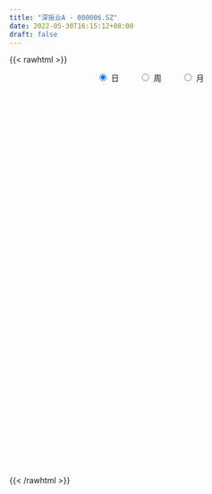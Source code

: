 ```yaml
---
title: "深振业A - 000006.SZ"
date: 2022-05-30T16:15:12+08:00
draft: false
---
```

{{< rawhtml >}}
    <div style="text-align: center">
        <label style="padding: 1rem;"><input style="margin-right: .5rem" type="radio" name="period" value="D" checked onclick="period_change(this)">日</label>
        <label style="padding: 1rem;"><input style="margin-right: .5rem" type="radio" name="period" value="W" onclick="period_change(this)">周</label>
        <label style="padding: 1rem;"><input style="margin-right: .5rem" type="radio" name="period" value="M" onclick="period_change(this)">月</label>
    </div>
    <div id="chart" style="height: 700px;"></div> 
    <script type="text/javascript">
        const D_v = [72281.23,77615.12,39482.0,97364.79,76178.67,83930.41,64217.8,78194.12,57447.41,59664.62,58093.43,118617.42,88101.59,57162.4,60572.0,43106.1,53963.37,63809.16,51548.3,37527.22,54048.97,67875.76,49557.43,78342.14,71191.0,45376.44,63926.51,55387.77,56624.67,45579.34,52524.41,66180.96,51218.94,85449.55,76846.6,89088.31,54575.62,82811.66,75648.86,87206.45,55517.35,66782.86,69001.0,68314.66,67556.77,97367.21,79357.65,92943.64,58969.27,78411.19,51786.92,55438.57,79179.78,51145.48,44345.9,106926.91,63047.28,100071.43,45024.57,126189.11,58347.69,53752.16,57839.23,66449.65,48944.68,53119.84,62534.25,59002.78,57160.0,48235.14,106910.26,113142.83,110824.68,69747.08,150387.04,123664.56,100499.44,85433.58,157627.65,148499.54,109413.81,114372.0,118395.11,127510.97,91619.0,93490.65,67485.29,60302.23,123097.07,80504.6,95054.31,94829.36,67493.64,55555.11,84796.43,65217.07,84268.0,49537.37,31920.97,44431.9,62589.0,34030.0,39337.89,63193.17,103863.41,126381.23,43210.65,50895.28,45351.37,37620.0,34925.45,60195.29,32980.25,34630.98,35775.82,33413.48,22226.51,54748.24,119831.17,71542.73,37113.49,41306.43,29063.05,49879.59,51307.46,48263.74,43865.39,53069.14,57722.86,50221.0,46002.75,46315.56,61013.62,52906.22,50002.23,79108.04,133313.47,78384.42,131799.66,106963.11,74159.74,79407.66,113031.56,77605.96,97253.05,231767.31,535705.77,385807.28,175963.11,104005.09,94526.89,88626.24,62096.4,76040.85,122914.25,127024.04,97315.06,104979.22,152441.62,119670.04,143206.9,122694.72,118670.23,126850.19,117994.96,102897.45,111943.74,107064.45,78944.15,73846.04,105089.64,62922.72,77258.49,61777.96,77438.69,103306.74,89677.13,62114.03,101098.87,76975.77,82818.84,64593.13,65202.0,105431.0,111623.5,139094.69,78292.16,149889.66,68258.16,67794.69,49711.25,60102.0,77381.52,84727.38,100020.99,88808.35,103726.34,81392.94,81120.07,68135.73,119783.41,87481.32,113816.22,103892.77,109689.87,273509.77,269746.81,227869.31,276413.01,430900.4,321466.27,849148.77,1481913.02,1126779.52,1223043.6799999999,910659.08,738251.52,473804.18,417025.19,381570.14,364814.15,402525.16,331887.47,299523.03,317957.92,290064.8,213864.66,345407.63,298562.99,334691.79,438500.79,492355.27,346107.05,296381.65,181890.91,201738.45,251073.55,226660.05,580754.66,869222.64,478533.27,300169.0,380579.46,308771.09,205939.93,271862.39,151687.0,186136.64,367013.55,223220.19]
const D_histogram = [0.0,-0.0043076923,-0.0061530046,-0.0112709102,-0.0119940133,-0.009278265,-0.0063790405,-0.0053465901,-0.006138784,-0.0049430985,-0.0062479049,-0.0028789263,-0.0035216098,-0.0054053273,-0.0079622154,-0.0070874254,-0.0071738234,-0.0084544454,-0.0097845326,-0.0098219163,-0.0071803822,-0.0011375319,0.003034353,0.0064269714,0.007243281,0.0070236856,0.0061503081,0.0055370955,0.0063828278,0.004893233,0.003283188,-0.0021544945,-0.0071485967,-0.0109484025,-0.0137755007,-0.0202805628,-0.0210455522,-0.0181247061,-0.0130054554,-0.0124905946,-0.0123074909,-0.0116756968,-0.0145982405,-0.0170093908,-0.0195730219,-0.0131187515,-0.0096169746,-0.0151473564,-0.0209090716,-0.0277424406,-0.0290824646,-0.0281191887,-0.0225077729,-0.0180549128,-0.0113296054,0.0009605353,0.0077958506,0.0165796899,0.0222575146,0.031383769,0.0331870161,0.0334210581,0.0344976405,0.0283091279,0.0261231806,0.0201192483,0.0164583937,0.0169732373,0.0174869467,0.0179331595,0.0195491554,0.0121964295,0.004047163,0.000922027,0.0049367018,0.0106520575,0.014556774,0.0183651005,0.0225096919,0.0272346537,0.0307372636,0.0274764681,0.0290192861,0.0193860119,0.0102285302,-0.0020030563,-0.0123247837,-0.0170512158,-0.0116022284,-0.0166272788,-0.0260014049,-0.0267017749,-0.0295261489,-0.0264465102,-0.0172148068,-0.01095358,-0.0094101554,-0.0089686891,-0.0085824332,-0.0107841757,-0.0119153207,-0.0110126286,-0.0114100941,-0.008108395,-0.0051954375,-0.0141541759,-0.0211174981,-0.0289696789,-0.0362631503,-0.0325306204,-0.0283904943,-0.028614456,-0.023838665,-0.0186778543,-0.0154182181,-0.0115714056,-0.0075318452,0.000262992,0.0144695826,0.0191536913,0.0214091488,0.0200608142,0.0196695351,0.0160247406,0.0175151912,0.0150863184,0.0160374201,0.0183824369,0.0182454225,0.0146037867,0.0095613142,0.0070742503,0.0094940024,0.0116498825,0.014138982,0.0134833456,0.0178802309,0.0187909278,0.0218932174,0.0242420986,0.0233876667,0.0192405923,0.0183087098,0.017484639,0.0173696672,0.0214946428,0.0446044992,0.0432008765,0.0340659163,0.0236772133,0.0187369061,0.0110460555,0.0058382682,0.0011701578,0.0028259393,0.0077139973,0.0086105721,0.0088532672,0.009291399,0.0117224121,0.0133338392,0.0092112883,0.0061571442,-0.0043775697,-0.0069133791,-0.0087541784,-0.007490202,-0.0081584602,-0.0099841796,-0.01433144,-0.0276567182,-0.0324459664,-0.0398562814,-0.0394956558,-0.0310023581,-0.0145953478,-0.0036276423,0.0040023119,0.0091311313,0.007297202,0.0030931923,0.0020842298,-0.0007030578,0.0025626946,0.0062544549,0.0068145622,0.0047287399,-0.0059368783,-0.0124730328,-0.0179643847,-0.0180048279,-0.0152237672,-0.0088708021,-0.0069736177,-0.0079527894,-0.0132180562,-0.0253308602,-0.0257266213,-0.0244425739,-0.0291372004,-0.0442865773,-0.0433956901,-0.031122517,-0.0135639464,0.0000361082,0.0193764951,0.0361513798,0.0439747277,0.052058852,0.0635930499,0.0631383945,0.0895108252,0.1004789755,0.1188569866,0.1342632838,0.1096790864,0.0891481574,0.0560764009,0.0256846364,-0.001492715,-0.0079964814,-0.0152231676,-0.032062084,-0.0367391909,-0.0519717162,-0.078008618,-0.0945967362,-0.1245990107,-0.1362633744,-0.1367882072,-0.1216954209,-0.0922222207,-0.073577619,-0.0733788584,-0.0616104088,-0.048810391,-0.040390792,-0.0344278885,-0.0015209627,0.0305979696,0.0374951774,0.0377095244,0.0412961192,0.0371415866,0.0320972595,0.0145611461,0.0073122765,0.0068745837,0.0139041636,0.0169175966]
const D_fast = [0.0,-0.0053846154,-0.0087681788,-0.016703812,-0.0204254184,-0.0200292364,-0.018724772,-0.0190289691,-0.021355859,-0.0213959481,-0.0242627307,-0.0216134837,-0.0231365696,-0.026371619,-0.0309190609,-0.0318161272,-0.0336959812,-0.0370902145,-0.0408664348,-0.0433592975,-0.042512859,-0.0367543917,-0.0318239185,-0.0268245573,-0.0241974274,-0.0226611015,-0.0219969019,-0.0212258407,-0.0187844014,-0.0190506879,-0.019839936,-0.0258162421,-0.0325974935,-0.0391343999,-0.0454053733,-0.0569805761,-0.0630069535,-0.0646172839,-0.0627493971,-0.065357185,-0.068250954,-0.070538084,-0.0771101879,-0.0837736858,-0.0912305725,-0.0880559899,-0.0869584567,-0.0962756777,-0.1072646607,-0.1210336398,-0.1296442801,-0.1357108012,-0.1357263286,-0.1357871968,-0.1318942907,-0.1193640162,-0.1105797383,-0.0976509765,-0.0864087732,-0.0694365765,-0.0593365754,-0.0507472688,-0.0410462763,-0.0401575069,-0.035812659,-0.0367867792,-0.0363330355,-0.0315748826,-0.0266894365,-0.0217599338,-0.015256649,-0.0195602675,-0.0266977434,-0.0295923726,-0.0243435224,-0.0159651523,-0.0084212423,-0.0000216406,0.0097503737,0.021283999,0.0324709247,0.0360792463,0.0448768858,0.0400901146,0.0334897655,0.0207574149,0.0073544916,-0.0016347445,0.0009136858,-0.0082681843,-0.0241426616,-0.0315184753,-0.0417243866,-0.0452563754,-0.0403283738,-0.036805542,-0.0376146562,-0.0394153622,-0.0411747145,-0.046072501,-0.0501824761,-0.0520329413,-0.0552829303,-0.0540083299,-0.0523942318,-0.0648915141,-0.0771342109,-0.0922288114,-0.1085880704,-0.1129881956,-0.1159456931,-0.1233232688,-0.1245071441,-0.1240157968,-0.1246107152,-0.1236567541,-0.121500155,-0.1136395698,-0.0958155835,-0.086343052,-0.0787353073,-0.0750684383,-0.0705423337,-0.0701809431,-0.0643116947,-0.0629689879,-0.0580085311,-0.0510679051,-0.0466435638,-0.046634253,-0.0492863969,-0.0500048983,-0.0452116456,-0.0401432949,-0.0341194498,-0.0314042499,-0.0225373069,-0.0169288779,-0.008353284,0.0000561218,0.0050486065,0.0057116802,0.0093569752,0.0129040642,0.0171315092,0.0266301455,0.0608911267,0.0702877231,0.0696692419,0.0651998423,0.0649437617,0.0600144249,0.0562662047,0.0518906337,0.0542529,0.0610694574,0.0641186751,0.0665746871,0.0693356687,0.0746972848,0.0796421717,0.0778224429,0.0763075848,0.0646784785,0.0604143243,0.0563849804,0.0557764063,0.0530685331,0.0487467688,0.0408166484,0.0205771906,0.0076764508,-0.0096979345,-0.0192112229,-0.0184685147,-0.0057103414,0.0043504535,0.0129809857,0.020392588,0.0203829591,0.0169522475,0.0164643425,0.0135012904,0.0174077164,0.0226630905,0.0249268383,0.024023201,0.0118733633,0.0022189506,-0.0077634975,-0.0123051478,-0.0133300287,-0.0091947642,-0.0090409842,-0.0120083533,-0.0205781341,-0.0390236532,-0.0458510696,-0.0506776657,-0.0626565923,-0.0888776136,-0.0988356489,-0.094343105,-0.080175521,-0.0665664393,-0.0423819287,-0.016569199,0.0022478308,0.0233466681,0.0507791284,0.0661090717,0.1148592087,0.1509471029,0.1990393607,0.2480114788,0.250847053,0.2526031633,0.2335505071,0.2095799017,0.1820293716,0.1735264847,0.1624940066,0.1376395693,0.1237776646,0.0955522103,0.050013154,0.0097758517,-0.0513761755,-0.0971063828,-0.1318282673,-0.1471593362,-0.1407416912,-0.1404914942,-0.1586374482,-0.1622716008,-0.1616741808,-0.1633522798,-0.1659963485,-0.1334696633,-0.0937012386,-0.0774302364,-0.0677885084,-0.0538778838,-0.0487470197,-0.0457670319,-0.0596628587,-0.0650836592,-0.0638027062,-0.0532970853,-0.0460542532]
const D_slow = [0.0,-0.0010769231,-0.0026151742,-0.0054329018,-0.0084314051,-0.0107509714,-0.0123457315,-0.013682379,-0.015217075,-0.0164528496,-0.0180148258,-0.0187345574,-0.0196149599,-0.0209662917,-0.0229568455,-0.0247287019,-0.0265221577,-0.0286357691,-0.0310819022,-0.0335373813,-0.0353324768,-0.0356168598,-0.0348582715,-0.0332515287,-0.0314407084,-0.029684787,-0.02814721,-0.0267629361,-0.0251672292,-0.0239439209,-0.0231231239,-0.0236617476,-0.0254488968,-0.0281859974,-0.0316298726,-0.0367000133,-0.0419614013,-0.0464925778,-0.0497439417,-0.0528665903,-0.0559434631,-0.0588623873,-0.0625119474,-0.0667642951,-0.0716575506,-0.0749372384,-0.0773414821,-0.0811283212,-0.0863555891,-0.0932911992,-0.1005618154,-0.1075916126,-0.1132185558,-0.117732284,-0.1205646853,-0.1203245515,-0.1183755889,-0.1142306664,-0.1086662878,-0.1008203455,-0.0925235915,-0.084168327,-0.0755439168,-0.0684666348,-0.0619358397,-0.0569060276,-0.0527914292,-0.0485481199,-0.0441763832,-0.0396930933,-0.0348058045,-0.0317566971,-0.0307449063,-0.0305143996,-0.0292802241,-0.0266172098,-0.0229780163,-0.0183867411,-0.0127593182,-0.0059506547,0.0017336611,0.0086027782,0.0158575997,0.0207041027,0.0232612352,0.0227604712,0.0196792752,0.0154164713,0.0125159142,0.0083590945,0.0018587433,-0.0048167004,-0.0121982377,-0.0188098652,-0.0231135669,-0.0258519619,-0.0282045008,-0.0304466731,-0.0325922814,-0.0352883253,-0.0382671555,-0.0410203126,-0.0438728361,-0.0458999349,-0.0471987943,-0.0507373382,-0.0560167128,-0.0632591325,-0.0723249201,-0.0804575752,-0.0875551988,-0.0947088128,-0.100668479,-0.1053379426,-0.1091924971,-0.1120853485,-0.1139683098,-0.1139025618,-0.1102851662,-0.1054967433,-0.1001444561,-0.0951292526,-0.0902118688,-0.0862056837,-0.0818268859,-0.0780553063,-0.0740459512,-0.069450342,-0.0648889864,-0.0612380397,-0.0588477111,-0.0570791486,-0.054705648,-0.0517931773,-0.0482584318,-0.0448875954,-0.0404175377,-0.0357198058,-0.0302465014,-0.0241859768,-0.0183390601,-0.013528912,-0.0089517346,-0.0045805748,-0.000238158,0.0051355027,0.0162866275,0.0270868466,0.0356033257,0.041522629,0.0462068555,0.0489683694,0.0504279365,0.0507204759,0.0514269607,0.0533554601,0.0555081031,0.0577214199,0.0600442696,0.0629748727,0.0663083325,0.0686111545,0.0701504406,0.0690560482,0.0673277034,0.0651391588,0.0632666083,0.0612269933,0.0587309484,0.0551480884,0.0482339088,0.0401224172,0.0301583469,0.0202844329,0.0125338434,0.0088850064,0.0079780958,0.0089786738,0.0112614566,0.0130857571,0.0138590552,0.0143801127,0.0142043482,0.0148450219,0.0164086356,0.0181122761,0.0192944611,0.0178102415,0.0146919834,0.0102008872,0.0056996802,0.0018937384,-0.0003239621,-0.0020673665,-0.0040555639,-0.0073600779,-0.013692793,-0.0201244483,-0.0262350918,-0.0335193919,-0.0445910362,-0.0554399588,-0.063220588,-0.0666115746,-0.0666025476,-0.0617584238,-0.0527205788,-0.0417268969,-0.0287121839,-0.0128139214,0.0029706772,0.0253483835,0.0504681274,0.080182374,0.113748195,0.1411679666,0.1634550059,0.1774741062,0.1838952653,0.1835220865,0.1815229662,0.1777171743,0.1697016533,0.1605168555,0.1475239265,0.128021772,0.1043725879,0.0732228353,0.0391569916,0.0049599399,-0.0254639154,-0.0485194705,-0.0669138753,-0.0852585899,-0.1006611921,-0.1128637898,-0.1229614878,-0.1315684599,-0.1319487006,-0.1242992082,-0.1149254138,-0.1054980328,-0.095174003,-0.0858886063,-0.0778642914,-0.0742240049,-0.0723959357,-0.0706772898,-0.0672012489,-0.0629718498]
const D_data = [['2021-05-19', 5.2142, 5.166, 5.1467, 5.2238],['2021-05-20', 5.166, 5.0985, 5.0985, 5.166],['2021-05-21', 5.0985, 5.1082, 5.0889, 5.1274],['2021-05-24', 5.1082, 5.0407, 5.0214, 5.1178],['2021-05-25', 5.0407, 5.0696, 5.0021, 5.0793],['2021-05-26', 5.06, 5.1082, 5.0503, 5.1371],['2021-05-27', 5.1082, 5.1178, 5.0889, 5.1371],['2021-05-28', 5.1178, 5.0985, 5.0793, 5.1371],['2021-05-31', 5.1178, 5.0696, 5.06, 5.1178],['2021-06-01', 5.0889, 5.0889, 5.0407, 5.0985],['2021-06-02', 5.0985, 5.0503, 5.0311, 5.0985],['2021-06-03', 5.06, 5.1082, 5.0407, 5.1564],['2021-06-04', 5.0889, 5.06, 5.0503, 5.1178],['2021-06-07', 5.0889, 5.0311, 5.0311, 5.0985],['2021-06-08', 5.0696, 5.0021, 5.0021, 5.0696],['2021-06-09', 5.0214, 5.0311, 5.0021, 5.0407],['2021-06-10', 5.0118, 5.0118, 5.0021, 5.0311],['2021-06-11', 5.0118, 4.9829, 4.9636, 5.0214],['2021-06-15', 4.9829, 4.9636, 4.9347, 5.0021],['2021-06-16', 4.9732, 4.9636, 4.9443, 4.9925],['2021-06-17', 4.9732, 4.9925, 4.9636, 5.0214],['2021-06-18', 5.0021, 5.0503, 4.9829, 5.0696],['2021-06-21', 5.0118, 5.0503, 5.0118, 5.0696],['2021-06-22', 5.0503, 5.06, 5.0214, 5.0985],['2021-06-23', 5.08, 5.04, 5.01, 5.09],['2021-06-24', 5.04, 5.03, 5.0, 5.05],['2021-06-25', 5.04, 5.02, 5.0, 5.04],['2021-06-28', 5.01, 5.02, 5.0, 5.07],['2021-06-29', 5.01, 5.04, 5.0, 5.07],['2021-06-30', 5.05, 5.01, 4.99, 5.05],['2021-07-01', 5.02, 5.0, 4.98, 5.04],['2021-07-02', 4.99, 4.93, 4.9, 5.01],['2021-07-05', 4.91, 4.9, 4.87, 4.94],['2021-07-06', 4.91, 4.88, 4.85, 4.92],['2021-07-07', 4.89, 4.86, 4.82, 4.9],['2021-07-08', 4.86, 4.77, 4.76, 4.86],['2021-07-09', 4.76, 4.8, 4.73, 4.8],['2021-07-12', 4.84, 4.83, 4.81, 4.89],['2021-07-13', 4.82, 4.86, 4.8, 4.88],['2021-07-14', 4.87, 4.8, 4.77, 4.88],['2021-07-15', 4.79, 4.78, 4.75, 4.81],['2021-07-16', 4.79, 4.77, 4.76, 4.84],['2021-07-19', 4.76, 4.7, 4.68, 4.77],['2021-07-20', 4.68, 4.67, 4.64, 4.7],['2021-07-21', 4.66, 4.63, 4.62, 4.69],['2021-07-22', 4.64, 4.73, 4.62, 4.76],['2021-07-23', 4.7, 4.7, 4.64, 4.72],['2021-07-26', 4.7, 4.56, 4.53, 4.7],['2021-07-27', 4.55, 4.5, 4.49, 4.58],['2021-07-28', 4.48, 4.42, 4.39, 4.51],['2021-07-29', 4.43, 4.43, 4.4, 4.45],['2021-07-30', 4.41, 4.42, 4.36, 4.44],['2021-08-02', 4.42, 4.46, 4.34, 4.48],['2021-08-03', 4.44, 4.44, 4.42, 4.49],['2021-08-04', 4.45, 4.47, 4.43, 4.47],['2021-08-05', 4.47, 4.57, 4.45, 4.7],['2021-08-06', 4.55, 4.54, 4.44, 4.56],['2021-08-09', 4.54, 4.6, 4.5, 4.68],['2021-08-10', 4.59, 4.6, 4.55, 4.62],['2021-08-11', 4.6, 4.69, 4.59, 4.77],['2021-08-12', 4.67, 4.64, 4.64, 4.72],['2021-08-13', 4.66, 4.64, 4.59, 4.66],['2021-08-16', 4.6, 4.67, 4.6, 4.71],['2021-08-17', 4.65, 4.58, 4.57, 4.69],['2021-08-18', 4.57, 4.62, 4.55, 4.63],['2021-08-19', 4.61, 4.56, 4.55, 4.63],['2021-08-20', 4.56, 4.57, 4.52, 4.58],['2021-08-23', 4.57, 4.62, 4.57, 4.66],['2021-08-24', 4.64, 4.63, 4.6, 4.66],['2021-08-25', 4.61, 4.64, 4.6, 4.64],['2021-08-26', 4.64, 4.67, 4.6, 4.72],['2021-08-27', 4.63, 4.55, 4.52, 4.65],['2021-08-30', 4.55, 4.5, 4.44, 4.55],['2021-08-31', 4.46, 4.53, 4.45, 4.53],['2021-09-01', 4.54, 4.62, 4.51, 4.64],['2021-09-02', 4.62, 4.67, 4.59, 4.69],['2021-09-03', 4.64, 4.68, 4.64, 4.71],['2021-09-06', 4.67, 4.71, 4.67, 4.73],['2021-09-07', 4.83, 4.75, 4.73, 4.85],['2021-09-08', 4.73, 4.8, 4.7, 4.82],['2021-09-09', 4.83, 4.83, 4.77, 4.85],['2021-09-10', 4.83, 4.77, 4.76, 4.88],['2021-09-13', 4.77, 4.85, 4.74, 4.85],['2021-09-14', 4.84, 4.71, 4.69, 4.89],['2021-09-15', 4.73, 4.68, 4.62, 4.75],['2021-09-16', 4.69, 4.59, 4.59, 4.73],['2021-09-17', 4.6, 4.55, 4.51, 4.61],['2021-09-22', 4.46, 4.57, 4.45, 4.59],['2021-09-23', 4.56, 4.69, 4.56, 4.75],['2021-09-24', 4.68, 4.55, 4.54, 4.7],['2021-09-27', 4.56, 4.44, 4.43, 4.56],['2021-09-28', 4.45, 4.5, 4.45, 4.55],['2021-09-29', 4.46, 4.44, 4.44, 4.54],['2021-09-30', 4.48, 4.49, 4.45, 4.53],['2021-10-08', 4.54, 4.58, 4.53, 4.62],['2021-10-11', 4.56, 4.57, 4.53, 4.64],['2021-10-12', 4.55, 4.52, 4.51, 4.6],['2021-10-13', 4.52, 4.5, 4.46, 4.53],['2021-10-14', 4.5, 4.49, 4.46, 4.51],['2021-10-15', 4.49, 4.44, 4.44, 4.49],['2021-10-18', 4.46, 4.43, 4.4, 4.46],['2021-10-19', 4.43, 4.44, 4.4, 4.45],['2021-10-20', 4.44, 4.41, 4.41, 4.45],['2021-10-21', 4.44, 4.45, 4.41, 4.48],['2021-10-22', 4.45, 4.45, 4.44, 4.55],['2021-10-25', 4.39, 4.27, 4.21, 4.39],['2021-10-26', 4.25, 4.23, 4.22, 4.28],['2021-10-27', 4.22, 4.15, 4.13, 4.23],['2021-10-28', 4.13, 4.08, 4.06, 4.16],['2021-10-29', 4.08, 4.17, 4.07, 4.17],['2021-11-01', 4.18, 4.16, 4.14, 4.19],['2021-11-02', 4.16, 4.08, 4.05, 4.17],['2021-11-03', 4.08, 4.12, 4.06, 4.13],['2021-11-04', 4.13, 4.12, 4.07, 4.14],['2021-11-05', 4.1, 4.09, 4.07, 4.12],['2021-11-08', 4.09, 4.09, 4.06, 4.1],['2021-11-09', 4.09, 4.09, 4.07, 4.1],['2021-11-10', 4.09, 4.15, 4.07, 4.16],['2021-11-11', 4.16, 4.28, 4.13, 4.3],['2021-11-12', 4.23, 4.21, 4.18, 4.27],['2021-11-15', 4.2, 4.2, 4.17, 4.23],['2021-11-16', 4.21, 4.16, 4.16, 4.22],['2021-11-17', 4.16, 4.17, 4.14, 4.18],['2021-11-18', 4.17, 4.12, 4.11, 4.17],['2021-11-19', 4.12, 4.18, 4.09, 4.19],['2021-11-22', 4.18, 4.13, 4.12, 4.19],['2021-11-23', 4.13, 4.17, 4.13, 4.17],['2021-11-24', 4.16, 4.2, 4.15, 4.21],['2021-11-25', 4.2, 4.18, 4.16, 4.24],['2021-11-26', 4.16, 4.13, 4.11, 4.18],['2021-11-29', 4.09, 4.09, 4.07, 4.11],['2021-11-30', 4.09, 4.1, 4.09, 4.13],['2021-12-01', 4.11, 4.16, 4.1, 4.17],['2021-12-02', 4.15, 4.17, 4.14, 4.19],['2021-12-03', 4.18, 4.19, 4.15, 4.21],['2021-12-06', 4.2, 4.16, 4.15, 4.23],['2021-12-07', 4.21, 4.24, 4.17, 4.25],['2021-12-08', 4.25, 4.22, 4.18, 4.26],['2021-12-09', 4.2, 4.27, 4.2, 4.29],['2021-12-10', 4.25, 4.29, 4.23, 4.31],['2021-12-13', 4.29, 4.27, 4.25, 4.31],['2021-12-14', 4.25, 4.23, 4.2, 4.26],['2021-12-15', 4.23, 4.27, 4.22, 4.33],['2021-12-16', 4.26, 4.28, 4.24, 4.29],['2021-12-17', 4.28, 4.3, 4.26, 4.34],['2021-12-20', 4.29, 4.38, 4.29, 4.47],['2021-12-21', 4.41, 4.72, 4.39, 4.8],['2021-12-22', 4.58, 4.51, 4.49, 4.71],['2021-12-23', 4.52, 4.42, 4.41, 4.54],['2021-12-24', 4.42, 4.38, 4.35, 4.44],['2021-12-27', 4.38, 4.43, 4.37, 4.46],['2021-12-28', 4.43, 4.38, 4.35, 4.46],['2021-12-29', 4.38, 4.39, 4.35, 4.42],['2021-12-30', 4.39, 4.38, 4.37, 4.4],['2021-12-31', 4.39, 4.46, 4.37, 4.49],['2022-01-04', 4.45, 4.53, 4.41, 4.55],['2022-01-05', 4.52, 4.51, 4.48, 4.59],['2022-01-06', 4.5, 4.52, 4.49, 4.59],['2022-01-07', 4.55, 4.54, 4.53, 4.64],['2022-01-10', 4.52, 4.59, 4.48, 4.6],['2022-01-11', 4.58, 4.61, 4.55, 4.67],['2022-01-12', 4.58, 4.55, 4.5, 4.61],['2022-01-13', 4.55, 4.56, 4.53, 4.64],['2022-01-14', 4.56, 4.44, 4.43, 4.58],['2022-01-17', 4.46, 4.51, 4.44, 4.54],['2022-01-18', 4.54, 4.51, 4.47, 4.56],['2022-01-19', 4.51, 4.55, 4.49, 4.6],['2022-01-20', 4.58, 4.53, 4.51, 4.61],['2022-01-21', 4.53, 4.51, 4.46, 4.55],['2022-01-24', 4.5, 4.46, 4.41, 4.54],['2022-01-25', 4.47, 4.29, 4.29, 4.48],['2022-01-26', 4.31, 4.33, 4.27, 4.38],['2022-01-27', 4.33, 4.24, 4.22, 4.34],['2022-01-28', 4.26, 4.29, 4.23, 4.32],['2022-02-07', 4.33, 4.39, 4.28, 4.4],['2022-02-08', 4.38, 4.54, 4.36, 4.54],['2022-02-09', 4.58, 4.54, 4.51, 4.61],['2022-02-10', 4.54, 4.55, 4.46, 4.57],['2022-02-11', 4.55, 4.56, 4.53, 4.62],['2022-02-14', 4.55, 4.49, 4.47, 4.56],['2022-02-15', 4.47, 4.45, 4.42, 4.5],['2022-02-16', 4.46, 4.48, 4.45, 4.51],['2022-02-17', 4.5, 4.45, 4.43, 4.5],['2022-02-18', 4.42, 4.53, 4.42, 4.54],['2022-02-21', 4.52, 4.56, 4.45, 4.57],['2022-02-22', 4.54, 4.54, 4.5, 4.63],['2022-02-23', 4.53, 4.51, 4.49, 4.55],['2022-02-24', 4.49, 4.37, 4.33, 4.51],['2022-02-25', 4.39, 4.37, 4.35, 4.44],['2022-02-28', 4.36, 4.34, 4.31, 4.37],['2022-03-01', 4.34, 4.38, 4.32, 4.4],['2022-03-02', 4.38, 4.41, 4.35, 4.43],['2022-03-03', 4.41, 4.47, 4.41, 4.5],['2022-03-04', 4.45, 4.43, 4.38, 4.46],['2022-03-07', 4.46, 4.39, 4.37, 4.48],['2022-03-08', 4.39, 4.31, 4.29, 4.41],['2022-03-09', 4.3, 4.16, 4.05, 4.34],['2022-03-10', 4.22, 4.25, 4.19, 4.33],['2022-03-11', 4.21, 4.25, 4.15, 4.27],['2022-03-14', 4.21, 4.14, 4.13, 4.27],['2022-03-15', 4.12, 3.92, 3.91, 4.13],['2022-03-16', 3.97, 4.04, 3.87, 4.05],['2022-03-17', 4.14, 4.18, 4.11, 4.24],['2022-03-18', 4.14, 4.3, 4.14, 4.3],['2022-03-21', 4.3, 4.32, 4.27, 4.35],['2022-03-22', 4.36, 4.48, 4.31, 4.59],['2022-03-23', 4.44, 4.56, 4.43, 4.6],['2022-03-24', 4.51, 4.54, 4.49, 4.63],['2022-03-25', 4.52, 4.62, 4.51, 4.67],['2022-03-28', 4.6, 4.76, 4.53, 4.79],['2022-03-29', 4.78, 4.69, 4.64, 4.84],['2022-03-30', 4.71, 5.16, 4.69, 5.16],['2022-03-31', 5.27, 5.15, 5.1, 5.66],['2022-04-01', 5.12, 5.42, 5.12, 5.48],['2022-04-06', 5.42, 5.59, 5.29, 5.84],['2022-04-07', 5.39, 5.18, 5.15, 5.48],['2022-04-08', 5.2, 5.21, 4.96, 5.32],['2022-04-11', 5.14, 4.99, 4.92, 5.14],['2022-04-12', 4.98, 4.91, 4.9, 5.06],['2022-04-13', 4.83, 4.83, 4.75, 4.97],['2022-04-14', 4.9, 5.02, 4.87, 5.07],['2022-04-15', 4.99, 4.99, 4.96, 5.16],['2022-04-18', 4.9, 4.81, 4.79, 5.02],['2022-04-19', 4.79, 4.9, 4.68, 4.95],['2022-04-20', 4.88, 4.7, 4.65, 4.96],['2022-04-21', 4.67, 4.42, 4.41, 4.7],['2022-04-22', 4.36, 4.37, 4.32, 4.47],['2022-04-25', 4.31, 4.0, 3.98, 4.36],['2022-04-26', 4.08, 4.02, 3.98, 4.16],['2022-04-27', 3.97, 4.02, 3.86, 4.04],['2022-04-28', 3.93, 4.15, 3.91, 4.32],['2022-04-29', 4.16, 4.36, 4.05, 4.38],['2022-05-05', 4.36, 4.28, 4.24, 4.4],['2022-05-06', 4.15, 4.03, 4.0, 4.18],['2022-05-09', 4.01, 4.14, 4.01, 4.17],['2022-05-10', 4.08, 4.16, 4.01, 4.17],['2022-05-11', 4.12, 4.11, 4.11, 4.22],['2022-05-12', 4.1, 4.07, 4.01, 4.14],['2022-05-13', 4.06, 4.48, 4.04, 4.48],['2022-05-16', 4.59, 4.64, 4.47, 4.8],['2022-05-17', 4.55, 4.44, 4.35, 4.6],['2022-05-18', 4.47, 4.39, 4.35, 4.47],['2022-05-19', 4.28, 4.46, 4.27, 4.53],['2022-05-20', 4.44, 4.38, 4.36, 4.48],['2022-05-23', 4.39, 4.36, 4.34, 4.42],['2022-05-24', 4.36, 4.15, 4.15, 4.37],['2022-05-25', 4.16, 4.21, 4.15, 4.24],['2022-05-26', 4.21, 4.27, 4.16, 4.3],['2022-05-27', 4.25, 4.38, 4.23, 4.44],['2022-05-30', 4.34, 4.36, 4.28, 4.39]]
const W_v = [59493.95,655767.6699999999,975429.77,660065.3199999999,572659.51,707333.17,756043.1900000001,504860.89,468990.89,376282.78,2993772.0600000001,935786.61,755371.17,629360.28,684620.9399999999,1332481.7999999998,1289461.4399999999,670929.0,1892255.98,1344031.8300000001,1057597.5800000001,1054330.1599999999,733790.9699999999,762490.41,739418.97,640462.62,695198.0599999999,556538.86,455851.01,395107.36,814967.76,3500057.6000000001,1177686.9199999999,2843026.8500000001,1400766.8200000001,1160207.52,496249.17,805154.9299999999,625474.51,772036.25,382418.9,1353747.5700000001,745195.64,687530.9300000001,614740.26,430714.72,506265.8199999999,599151.1900000001,463118.27,682121.0699999999,416465.9,292383.08,726651.01,792135.1900000001,456802.86,472749.16,364566.53,440489.22,352912.9300000001,309588.36,2242526.0800000001,1572231.3300000001,1044073.6299999999,826290.39,1068343.05,656792.75,567236.9300000001,1119388.99,1236994.4100000001,572093.64,1075855.29,1467909.9500000002,892207.9399999999,422768.24,201647.99,466106.14,441086.48,387003.55,369448.34,761842.5,1259839.77,1615135.6100000001,1747327.9000000001,1656264.77,2191961.7400000002,1651257.25,1486717.79,964208.1700000002,794615.85,550833.15,183960.16,555729.3400000001,441529.77,311508.66,494408.59,208514.97,294778.92,339989.86,229032.82,377121.52,221478.38,292323.16,418878.34,216609.17,197100.46,225840.58,1591528.9199999999,708072.52,1195803.2000000002,484601.53,327915.36,486591.1,40795.17,187351.73,299316.19,182255.65,440851.72,290668.16,215027.28,197099.19,215314.2,373601.87,464268.65,519751.6400000001,373300.41,441989.1,517181.65,438161.61,411693.71,509611.74,514268.32,563866.22,774743.5699999999,1223368.8100000001,748206.1699999999,727344.45,534894.7,559501.01,492189.77,412463.09,1345390.02,626962.28,348275.55,541055.53,401181.0000000001,351220.42,1012867.29,1134813.25,3598323.9199999999,1509348.8799999999,4554091.3499999996,4880730.7299999995,4164992.6299999999,2714194.9400000004,2255434.3200000003,4075510.8199999998,2092694.95,2341632.1899999999,2158758.5699999998,1295403.5699999998,1033414.9,1314110.3100000001,1600496.4199999999,786393.8300000001,422996.49,2260316.3999999999,607465.49,484055.02,441689.16,800851.39,476228.41,541728.4399999999,654953.4500000001,364272.11,313290.38,567821.7699999999,242569.91,437657.6800000001,482022.6300000001,476666.42,326987.2,242052.04,133322.06,166554.77,823103.98,381182.91,436139.4199999999,1077817.6499999999,360961.6900000001,384516.91,293828.21,413571.24,544425.87,408850.27,162759.04,428714.98,338847.5,399885.79,381924.47,278613.03,211000.25,308393.52,276297.15,357179.02,367967.18,381597.29,337549.59,344645.35,383384.96,288887.65,384451.01,555122.8,615346.5800000001,498501.02,263903.9,312932.42,84796.43,275375.31,303013.47,303458.53,198507.79,301762.13,208670.02,253142.13,256240.38,529568.7,441457.97,1433248.5600000003,444204.63,481759.9399999999,631092.0800000001,518844.75,380894.85,433635.46,395020.74,547158.17,339716.84,455068.6900000001,493109.4500000001,1157228.77,4210207.9800000004,2871954.2799999998,2039738.8200000001,1453297.8799999999,1909518.47,642488.7,1442117.6200000001,2337275.46,1182639.51,223220.19]
const W_histogram = [0.0,0.0082260969,0.0123832486,0.0186834028,0.0067511666,0.0125278374,0.0120653245,-0.0005307566,-0.0244674432,-0.0240286431,-0.0000602817,-0.0152435617,-0.0283660836,-0.0443775112,-0.0601614945,-0.0243841322,-0.0173382234,-0.0110806164,0.0294798345,0.0426964946,0.040588204,0.0496077562,0.0364641159,0.0223517274,0.0133625923,0.0085805961,-0.0034101329,-0.0237564278,-0.0219134566,-0.0190813723,-0.0135006852,0.0707795134,0.061010576,0.0032985334,-0.075848667,-0.1109426119,-0.1392811183,-0.1414288273,-0.1507913616,-0.1481742886,-0.128888102,-0.0881224577,-0.0554157,-0.0377467395,-0.0488122145,-0.0548093173,-0.0499151492,-0.0818992745,-0.1024281212,-0.1381054735,-0.1384240895,-0.1283545465,-0.0808725847,-0.0745256596,-0.0451058882,-0.0436093445,-0.0284505758,-0.0187260845,-0.0180631624,-0.0178786805,0.0373860626,0.058459573,0.0228435352,0.0065621972,0.0130404057,0.023031403,0.0260006171,0.0589557389,0.0661686411,0.0780521397,0.1036004621,0.1182565102,0.1054428806,0.0827673918,0.0716309516,0.0704513104,0.06792147,0.0593284048,0.0535937447,0.0659813977,0.080848683,0.110722926,0.1147443662,0.1378400896,0.1690561235,0.1785469389,0.197160784,0.1860400511,0.1558668462,0.0947992527,0.0484894907,-0.0058643996,-0.0497041735,-0.0799284465,-0.0969740314,-0.1069487062,-0.0996186143,-0.0783702604,-0.0695636612,-0.050957565,-0.0485495792,-0.0396023671,-0.0394690497,-0.050744093,-0.0654762967,-0.0725066249,-0.041941466,-0.0275201209,-0.0018233788,0.0152705884,0.0129079288,-0.0015489508,-0.0138776331,-0.0128540837,-0.0160197624,-0.0126487058,0.0054056935,0.0126103205,0.0042479864,0.003277496,0.003396922,0.0083591589,0.0142907004,0.0264596039,0.0275126788,0.0399813974,0.0451332845,0.0399527376,0.0189294113,-0.0282786609,-0.0439916694,-0.0408334907,-0.051587171,-0.0357581492,-0.0332635233,-0.0385880923,-0.0412797848,-0.0307456545,-0.0237443745,-0.0204637074,0.0113941445,0.0260463008,0.0320670904,0.0346823618,0.020613528,0.019465129,0.0347909582,0.0565667651,0.1237705686,0.1776967449,0.274198998,0.384319645,0.3444030584,0.3101667891,0.3285503595,0.3234660858,0.2865901657,0.1960127144,0.0686939471,-0.0406934793,-0.1311641581,-0.1487685227,-0.1747952113,-0.1711209998,-0.1375674455,-0.1537719425,-0.1735178383,-0.1952781187,-0.1945768406,-0.1959957311,-0.1822297011,-0.1703311032,-0.1506040849,-0.1580339934,-0.1423665413,-0.1170266349,-0.0971455691,-0.1024134493,-0.0958759403,-0.0931292113,-0.1043815935,-0.1082005153,-0.1001488106,-0.0707086572,-0.0446184558,-0.0225065861,-0.0058404318,0.0188497617,0.0330836282,0.0467131586,0.050527567,0.0632549838,0.0616888207,0.0603332522,0.0584241986,0.0592175394,0.0479924054,0.0389350322,0.0297844824,0.0185239716,0.0157107052,0.0120686905,0.0042607312,-0.0083114728,-0.0168100476,-0.0248242343,-0.0454598288,-0.0472938476,-0.0384158218,-0.0340505402,-0.0294741032,-0.0153653954,0.0014606675,-0.000678939,-0.0005522645,-0.0028395705,0.0030591131,-0.0009056373,-0.0012700446,-0.0178629516,-0.0309534941,-0.0283285126,-0.025499034,-0.0239079424,-0.0161020215,-0.0022205587,0.009002718,0.0224182699,0.0364535364,0.050058391,0.0510790102,0.0548911553,0.0416209054,0.0495151823,0.0510029894,0.0399848095,0.0356544631,0.020345422,0.0135893643,0.029748111,0.0899870216,0.1100357626,0.1029541254,0.0534772051,0.0188282941,-0.0251749206,-0.0228993539,-0.0267839555,-0.0278831815,-0.0283917666]
const W_fast = [0.0,0.0102826211,0.0175355849,0.0285065898,0.0182621454,0.0271707755,0.0297245937,0.0169958235,-0.0130577239,-0.0186260846,0.0053272063,-0.0136669641,-0.0338810068,-0.0609868123,-0.0918111692,-0.06212984,-0.0594184871,-0.055931034,-0.0080006246,0.0158901591,0.0239289195,0.0453504108,0.0413227995,0.0327983428,0.0271498558,0.0245130086,0.0116697464,-0.0146156555,-0.0182510484,-0.0201893072,-0.0179837914,0.0839912855,0.0894749922,0.0325875829,-0.0655217843,-0.1283513821,-0.1915101681,-0.2290150839,-0.2760754586,-0.3105019578,-0.3234377967,-0.3047027668,-0.2858499341,-0.2776176584,-0.3008861871,-0.3205856192,-0.3281702384,-0.3806291823,-0.4267650594,-0.49696878,-0.5318934184,-0.5539125121,-0.5266486964,-0.5389331862,-0.5207898869,-0.5301956793,-0.5221495546,-0.5171065844,-0.5209594529,-0.5252446411,-0.4606333823,-0.4249449787,-0.4548501327,-0.4694909214,-0.4597526115,-0.4440037634,-0.4345343951,-0.3868403385,-0.363085276,-0.3316887425,-0.2802403046,-0.236020129,-0.2224730384,-0.2244566792,-0.2176853815,-0.2012521952,-0.1868016681,-0.1805626321,-0.172898856,-0.1440158535,-0.1089363974,-0.051381423,-0.0186738913,0.0388818546,0.1123619193,0.1664894694,0.2343935105,0.2697827904,0.278576297,0.2412085168,0.2070211275,0.1512011373,0.09493532,0.0447289353,0.0034398426,-0.0332720088,-0.0508465704,-0.0491907816,-0.0577750978,-0.0519083928,-0.0616378018,-0.0625911815,-0.0723251265,-0.096286193,-0.1273874709,-0.1525444553,-0.132464663,-0.124923348,-0.0996824506,-0.0787708364,-0.0779065137,-0.0927506311,-0.1085487216,-0.1107386931,-0.1179093124,-0.1177004323,-0.0982946096,-0.0879374025,-0.09523774,-0.0953888563,-0.0944201998,-0.0873681733,-0.0778639567,-0.0590801522,-0.0511489077,-0.0286848396,-0.0122496314,-0.0074419939,-0.0237329674,-0.0780107048,-0.1047216307,-0.1117718247,-0.1354222978,-0.1285328132,-0.1343540681,-0.1493256602,-0.1623372989,-0.1594895823,-0.1584243959,-0.1602596557,-0.1255532676,-0.1043895361,-0.0903519739,-0.0790661121,-0.0879815639,-0.0842636806,-0.0602401118,-0.0243226137,0.073823832,0.1721741945,0.3372261971,0.5434267553,0.5896109333,0.6329163613,0.7334375216,0.8092197694,0.8439913907,0.802417118,0.6922718375,0.5727110412,0.4494493229,0.3946528276,0.3249273361,0.2858212977,0.2849829907,0.2303355081,0.1672101526,0.0966303425,0.0486874105,-0.0017304128,-0.033521808,-0.064205986,-0.0821299888,-0.1290683957,-0.148992579,-0.1529093313,-0.1573146578,-0.1881859003,-0.2056173764,-0.2261529502,-0.2635007308,-0.2943697814,-0.3113552793,-0.2995922902,-0.2846567028,-0.2681714797,-0.2529654332,-0.2235627993,-0.2010580258,-0.1757502057,-0.1593039056,-0.1307627428,-0.1169067008,-0.1031789562,-0.0904819602,-0.0748842345,-0.0741112672,-0.0734348824,-0.0751393115,-0.0817688294,-0.0806544195,-0.0812792616,-0.088022038,-0.1026721103,-0.115373197,-0.1295934422,-0.1615939939,-0.1752514747,-0.1759774044,-0.1801247578,-0.1829168465,-0.1726494876,-0.1554582578,-0.1577675991,-0.1577789907,-0.1607761893,-0.1541127274,-0.1583038871,-0.1589858056,-0.1800444505,-0.2008733665,-0.2053305131,-0.2088757931,-0.2132616871,-0.2094812715,-0.1961549485,-0.1826809923,-0.1636608728,-0.1405122223,-0.1143927699,-0.1006023981,-0.0830674642,-0.0859324878,-0.0656594153,-0.0514208609,-0.0524428384,-0.047859569,-0.0580822546,-0.0614409712,-0.0378451968,0.0448904692,0.0924481508,0.111105045,0.074997426,0.0450555885,-0.0052413563,-0.0086906282,-0.0192712186,-0.0273412399,-0.0349477668]
const W_slow = [0.0,0.0020565242,0.0051523364,0.0098231871,0.0115109787,0.0146429381,0.0176592692,0.0175265801,0.0114097193,0.0054025585,0.0053874881,0.0015765976,-0.0055149233,-0.0166093011,-0.0316496747,-0.0377457077,-0.0420802636,-0.0448504177,-0.0374804591,-0.0268063354,-0.0166592844,-0.0042573454,0.0048586836,0.0104466154,0.0137872635,0.0159324125,0.0150798793,0.0091407723,0.0036624082,-0.0011079349,-0.0044831062,0.0132117722,0.0284644162,0.0292890495,0.0103268827,-0.0174087702,-0.0522290498,-0.0875862566,-0.125284097,-0.1623276692,-0.1945496947,-0.2165803091,-0.2304342341,-0.239870919,-0.2520739726,-0.2657763019,-0.2782550892,-0.2987299078,-0.3243369381,-0.3588633065,-0.3934693289,-0.4255579655,-0.4457761117,-0.4644075266,-0.4756839987,-0.4865863348,-0.4936989788,-0.4983804999,-0.5028962905,-0.5073659606,-0.498019445,-0.4834045517,-0.4776936679,-0.4760531186,-0.4727930172,-0.4670351664,-0.4605350122,-0.4457960774,-0.4292539172,-0.4097408822,-0.3838407667,-0.3542766392,-0.327915919,-0.307224071,-0.2893163331,-0.2717035055,-0.254723138,-0.2398910369,-0.2264926007,-0.2099972513,-0.1897850805,-0.162104349,-0.1334182575,-0.098958235,-0.0566942042,-0.0120574695,0.0372327265,0.0837427393,0.1227094509,0.146409264,0.1585316367,0.1570655368,0.1446394935,0.1246573818,0.100413874,0.0736766974,0.0487720439,0.0291794788,0.0117885635,-0.0009508278,-0.0130882226,-0.0229888144,-0.0328560768,-0.0455421,-0.0619111742,-0.0800378304,-0.0905231969,-0.0974032272,-0.0978590718,-0.0940414247,-0.0908144425,-0.0912016802,-0.0946710885,-0.0978846094,-0.10188955,-0.1050517265,-0.1037003031,-0.100547723,-0.0994857264,-0.0986663524,-0.0978171219,-0.0957273321,-0.0921546571,-0.0855397561,-0.0786615864,-0.068666237,-0.0573829159,-0.0473947315,-0.0426623787,-0.0497320439,-0.0607299613,-0.070938334,-0.0838351267,-0.092774664,-0.1010905448,-0.1107375679,-0.1210575141,-0.1287439277,-0.1346800214,-0.1397959482,-0.1369474121,-0.1304358369,-0.1224190643,-0.1137484739,-0.1085950919,-0.1037288096,-0.0950310701,-0.0808893788,-0.0499467366,-0.0055225504,0.0630271991,0.1591071103,0.2452078749,0.3227495722,0.4048871621,0.4857536835,0.557401225,0.6064044036,0.6235778904,0.6134045205,0.580613481,0.5434213503,0.4997225475,0.4569422975,0.4225504362,0.3841074505,0.340727991,0.2919084613,0.2432642511,0.1942653183,0.1487078931,0.1061251173,0.068474096,0.0289655977,-0.0066260377,-0.0358826964,-0.0601690887,-0.085772451,-0.1097414361,-0.1330237389,-0.1591191373,-0.1861692661,-0.2112064687,-0.228883633,-0.240038247,-0.2456648935,-0.2471250015,-0.242412561,-0.234141654,-0.2224633643,-0.2098314726,-0.1940177266,-0.1785955215,-0.1635122084,-0.1489061588,-0.1341017739,-0.1221036726,-0.1123699145,-0.1049237939,-0.100292801,-0.0963651247,-0.0933479521,-0.0922827693,-0.0943606375,-0.0985631494,-0.104769208,-0.1161341652,-0.1279576271,-0.1375615825,-0.1460742176,-0.1534427434,-0.1572840922,-0.1569189253,-0.1570886601,-0.1572267262,-0.1579366188,-0.1571718405,-0.1573982499,-0.157715761,-0.1621814989,-0.1699198724,-0.1770020006,-0.1833767591,-0.1893537447,-0.19337925,-0.1939343897,-0.1916837102,-0.1860791427,-0.1769657587,-0.1644511609,-0.1516814083,-0.1379586195,-0.1275533932,-0.1151745976,-0.1024238503,-0.0924276479,-0.0835140321,-0.0784276766,-0.0750303355,-0.0675933078,-0.0450965524,-0.0175876117,0.0081509196,0.0215202209,0.0262272944,0.0199335643,0.0142087258,0.0075127369,0.0005419415,-0.0065560001]
const W_data = [['2017-02-03', 7.4679, 7.4249, 7.3991, 7.5023],['2017-02-10', 7.4249, 7.5538, 7.4077, 7.6397],['2017-02-17', 7.5366, 7.5452, 7.5023, 7.9577],['2017-02-24', 7.5624, 7.614, 7.5452, 7.7601],['2017-03-03', 7.614, 7.3819, 7.296, 7.6483],['2017-03-10', 7.3648, 7.5968, 7.3562, 7.7085],['2017-03-17', 7.5624, 7.5452, 7.4163, 7.6655],['2017-03-24', 7.5452, 7.3648, 7.2616, 7.5452],['2017-03-31', 7.3562, 7.1155, 7.021, 7.3991],['2017-04-07', 7.1155, 7.339, 7.1155, 7.4163],['2017-04-14', 7.3218, 7.6913, 7.2702, 8.585],['2017-04-21', 7.6483, 7.2187, 7.1499, 7.6913],['2017-04-28', 7.2273, 7.1499, 6.8835, 7.2444],['2017-05-05', 7.1327, 7.0038, 6.9952, 7.3819],['2017-05-12', 6.9866, 6.8749, 6.5398, 7.0038],['2017-05-19', 6.7804, 7.5366, 6.5999, 7.6913],['2017-05-26', 7.3476, 7.2702, 6.5999, 7.5366],['2017-06-02', 7.4249, 7.2788, 7.0124, 7.4249],['2017-06-09', 7.2788, 7.8374, 7.2187, 7.8804],['2017-06-16', 7.8202, 7.665, 7.5194, 7.8202],['2017-06-23', 7.6562, 7.5334, 7.3756, 7.8491],['2017-06-30', 7.5334, 7.7264, 7.5159, 7.8316],['2017-07-07', 7.7702, 7.472, 7.437, 7.7878],['2017-07-14', 7.437, 7.4106, 7.3668, 7.6211],['2017-07-21', 7.4106, 7.4282, 6.9108, 7.6211],['2017-07-28', 7.4019, 7.4545, 7.3229, 7.5685],['2017-08-04', 7.4282, 7.3229, 7.2966, 7.5948],['2017-08-11', 7.3317, 7.1212, 7.1037, 7.472],['2017-08-18', 7.13, 7.3317, 7.1212, 7.358],['2017-08-25', 7.3668, 7.3405, 7.2352, 7.3843],['2017-09-01', 7.3317, 7.3843, 7.3229, 7.8228],['2017-09-08', 7.3668, 8.6384, 7.3405, 9.0068],['2018-03-09', 7.779, 7.7176, 7.4019, 8.0947],['2018-03-16', 7.551, 6.9634, 6.9371, 7.7878],['2018-03-23', 6.9371, 6.2969, 6.2267, 7.0598],['2018-03-30', 6.1653, 6.4635, 5.9636, 6.6213],['2018-04-04', 6.4196, 6.2705, 6.1828, 6.481],['2018-04-13', 6.2618, 6.3933, 6.139, 6.4723],['2018-04-20', 6.3582, 6.139, 6.1127, 6.4547],['2018-04-27', 6.139, 6.1302, 5.9724, 6.4459],['2018-05-04', 6.1478, 6.2618, 6.139, 6.3232],['2018-05-11', 6.2705, 6.5775, 6.2705, 6.7441],['2018-05-18', 6.5073, 6.5863, 6.367, 6.6213],['2018-05-25', 6.595, 6.4635, 6.4372, 6.7003],['2018-06-01', 6.4547, 6.0513, 5.9197, 6.481],['2018-06-08', 6.0162, 5.9899, 5.9373, 6.1565],['2018-06-15', 6.0074, 6.0425, 5.9285, 6.1653],['2018-06-22', 5.8233, 5.4125, 5.2006, 5.8584],['2018-06-29', 5.4757, 5.295, 5.1143, 5.5028],['2018-07-06', 5.2679, 4.8071, 4.6444, 5.304],['2018-07-13', 4.8161, 4.9878, 4.7348, 5.0962],['2018-07-20', 4.9697, 4.9788, 4.8161, 5.0149],['2018-07-27', 4.9607, 5.4577, 4.8974, 5.6203],['2018-08-03', 5.4215, 4.9607, 4.8432, 5.6655],['2018-08-10', 4.9697, 5.2318, 4.8161, 5.3583],['2018-08-17', 5.1324, 4.8613, 4.8342, 5.2137],['2018-08-24', 4.8703, 4.9788, 4.8432, 5.1053],['2018-08-31', 4.9516, 4.8884, 4.8703, 5.1233],['2018-09-07', 4.8884, 4.7167, 4.6806, 4.9426],['2018-09-14', 4.7167, 4.6264, 4.527, 4.7438],['2018-09-21', 4.6083, 5.4034, 4.4908, 5.6022],['2018-09-28', 5.1504, 5.1504, 4.9788, 5.3131],['2018-10-12', 4.9607, 4.3643, 4.1384, 4.9607],['2018-10-19', 4.4727, 4.4095, 4.0752, 4.5631],['2018-10-26', 4.4456, 4.6083, 4.3372, 4.7529],['2018-11-02', 4.5902, 4.6444, 4.4185, 4.6535],['2018-11-09', 4.6264, 4.545, 4.545, 4.6625],['2018-11-16', 4.5089, 4.9878, 4.4908, 5.0781],['2018-11-23', 5.1233, 4.7619, 4.7438, 5.3673],['2018-11-30', 4.7709, 4.8703, 4.6715, 5.0601],['2018-12-07', 4.9968, 5.1595, 4.9155, 5.304],['2018-12-14', 5.1143, 5.1685, 4.9968, 5.4938],['2018-12-21', 5.2318, 4.8703, 4.8161, 5.295],['2018-12-28', 4.8703, 4.6806, 4.545, 4.8884],['2019-01-04', 4.6806, 4.7529, 4.5721, 4.7709],['2019-01-11', 4.8342, 4.8613, 4.7709, 4.9065],['2019-01-18', 4.8523, 4.8523, 4.7258, 4.9155],['2019-01-25', 4.8613, 4.7619, 4.6986, 4.9065],['2019-02-01', 4.78, 4.7709, 4.6083, 4.8071],['2019-02-15', 4.7619, 5.033, 4.7438, 5.1595],['2019-02-22', 5.1053, 5.1685, 5.0781, 5.5299],['2019-03-01', 5.2227, 5.5299, 5.1956, 5.6384],['2019-03-08', 5.5299, 5.3673, 5.3402, 5.801],['2019-03-15', 5.3673, 5.7649, 5.3312, 5.8643],['2019-03-22', 5.7016, 6.1263, 5.6293, 6.307],['2019-03-29', 5.9637, 6.0992, 5.7829, 6.4155],['2019-04-04', 6.1896, 6.4426, 6.1173, 6.5691],['2019-04-12', 6.551, 6.2528, 6.1534, 6.5691],['2019-04-19', 6.3522, 6.054, 5.9546, 6.3703],['2019-04-26', 6.0811, 5.539, 5.539, 6.0992],['2019-04-30', 5.548, 5.5119, 5.4125, 5.6474],['2019-05-10', 5.3673, 5.1775, 4.9607, 5.3673],['2019-05-17', 5.1053, 5.042, 5.0149, 5.2047],['2019-05-24', 5.0601, 4.9788, 4.8613, 5.0872],['2019-05-31', 4.9426, 4.9607, 4.9065, 5.2047],['2019-06-06', 4.9607, 4.9065, 4.8794, 4.9968],['2019-06-14', 4.9065, 5.042, 4.8974, 5.2227],['2019-06-21', 5.033, 5.2281, 5.0149, 5.2843],['2019-06-28', 5.2188, 5.0972, 5.0691, 5.2562],['2019-07-05', 5.1814, 5.2468, 5.1346, 5.3217],['2019-07-12', 5.2375, 5.0598, 5.013, 5.2375],['2019-07-19', 5.0411, 5.1346, 4.9289, 5.2468],['2019-07-26', 5.0972, 5.013, 4.9289, 5.172],['2019-08-02', 5.0037, 4.7979, 4.7137, 5.0411],['2019-08-09', 4.7418, 4.6296, 4.5267, 4.854],['2019-08-16', 4.5641, 4.6015, 4.5173, 4.695],['2019-08-23', 5.0598, 5.0785, 4.9382, 5.5087],['2019-08-30', 4.9101, 4.9569, 4.8914, 5.1907],['2019-09-06', 4.9569, 5.1814, 4.9195, 5.3965],['2019-09-12', 5.2281, 5.1814, 5.1346, 5.2375],['2019-09-20', 5.1907, 4.9756, 4.9476, 5.1907],['2019-09-27', 4.9943, 4.7699, 4.7512, 5.0504],['2019-09-30', 4.7605, 4.7044, 4.7044, 4.7886],['2019-10-11', 4.7137, 4.8166, 4.6857, 4.826],['2019-10-18', 4.8447, 4.7324, 4.7137, 4.9382],['2019-10-25', 4.7512, 4.7886, 4.695, 4.7979],['2019-11-01', 4.8073, 5.013, 4.7886, 5.0224],['2019-11-08', 5.0224, 4.9382, 4.854, 5.0691],['2019-11-15', 4.8821, 4.7324, 4.6763, 4.9101],['2019-11-22', 4.7231, 4.7886, 4.6857, 4.8447],['2019-11-29', 4.7886, 4.7886, 4.7512, 4.8821],['2019-12-06', 4.7792, 4.854, 4.7605, 4.985],['2019-12-13', 4.854, 4.8914, 4.826, 4.9663],['2019-12-20', 4.9195, 5.0224, 4.8821, 5.1159],['2019-12-27', 5.0224, 4.9289, 4.854, 5.0411],['2020-01-03', 4.9101, 5.1253, 4.9101, 5.1814],['2020-01-10', 5.0972, 5.1066, 5.0317, 5.2001],['2020-01-17', 5.1159, 5.0037, 4.9943, 5.1907],['2020-01-23', 4.9943, 4.7512, 4.7137, 5.0411],['2020-02-07', 4.2742, 4.2274, 3.9375, 4.3116],['2020-02-14', 4.1806, 4.4145, 4.1619, 4.4706],['2020-02-21', 4.4051, 4.5735, 4.3957, 4.6109],['2020-02-28', 4.5173, 4.3303, 4.2835, 4.6483],['2020-03-06', 4.3303, 4.6296, 4.3303, 4.8634],['2020-03-13', 4.5641, 4.4706, 4.218, 4.6202],['2020-03-20', 4.536, 4.3209, 4.1713, 4.7044],['2020-03-27', 4.218, 4.2835, 4.1339, 4.3864],['2020-04-03', 4.2742, 4.4238, 4.1152, 4.5454],['2020-04-10', 4.349, 4.3864, 4.3209, 4.4332],['2020-04-17', 4.3677, 4.3303, 4.2835, 4.4051],['2020-04-24', 4.3209, 4.7605, 4.2555, 4.9289],['2020-04-30', 4.8166, 4.667, 4.508, 4.8914],['2020-05-08', 4.6389, 4.6202, 4.5454, 4.6763],['2020-05-15', 4.6109, 4.6109, 4.4799, 4.7699],['2020-05-22', 4.5922, 4.377, 4.3677, 4.5922],['2020-05-29', 4.377, 4.4986, 4.3396, 4.5735],['2020-06-05', 4.536, 4.7512, 4.508, 4.9195],['2020-06-12', 4.7792, 4.9569, 4.6857, 5.0224],['2020-06-19', 5.0224, 5.831, 4.9756, 6.0886],['2020-06-24', 5.8503, 6.1105, 5.7057, 6.2165],['2020-07-03', 6.0623, 7.2382, 5.9949, 7.9032],['2020-07-10', 7.1611, 8.2502, 7.0647, 8.2791],['2020-07-17', 8.2502, 6.8816, 6.6021, 8.8381],['2020-07-24', 6.9201, 7.0551, 6.8816, 7.6237],['2020-07-31', 6.9779, 7.9803, 6.7948, 8.067],['2020-08-07', 8.2887, 8.0478, 7.8839, 9.532],['2020-08-14', 7.9514, 7.855, 7.5659, 8.4815],['2020-08-21', 7.855, 7.1129, 6.949, 8.3658],['2020-08-28', 7.1322, 6.2551, 6.0816, 7.1322],['2020-09-04', 6.2647, 5.937, 5.7154, 6.3611],['2020-09-11', 5.937, 5.6479, 5.4551, 6.0238],['2020-09-18', 5.6575, 6.2358, 5.4937, 6.2358],['2020-09-25', 6.2262, 5.9563, 5.8985, 6.3997],['2020-09-30', 6.2262, 6.1973, 5.9178, 6.3515],['2020-10-09', 6.3322, 6.6117, 6.2647, 6.6599],['2020-10-16', 6.7466, 5.9756, 5.8503, 7.0165],['2020-10-23', 5.9852, 5.7539, 5.7443, 6.1587],['2020-10-30', 5.725, 5.513, 5.484, 5.7443],['2020-11-06', 5.5226, 5.619, 5.4937, 5.7539],['2020-11-13', 5.619, 5.4648, 5.4455, 5.8214],['2020-11-20', 5.4551, 5.5612, 5.4166, 5.6286],['2020-11-27', 5.5612, 5.484, 5.4069, 5.6093],['2020-12-04', 5.4744, 5.5515, 5.4551, 5.6383],['2020-12-11', 5.5515, 5.1274, 5.0793, 5.5708],['2020-12-18', 5.1274, 5.3202, 5.0985, 5.378],['2020-12-25', 5.3009, 5.4455, 5.1178, 5.6672],['2020-12-31', 5.4166, 5.4069, 5.272, 5.4744],['2021-01-08', 5.4359, 5.0407, 4.8961, 5.4359],['2021-01-15', 5.0311, 5.0985, 4.8383, 5.1756],['2021-01-22', 5.06, 4.9829, 4.9732, 5.3588],['2021-01-29', 4.9636, 4.6841, 4.6359, 5.0021],['2021-02-05', 4.6745, 4.6263, 4.5299, 4.8576],['2021-02-10', 4.6166, 4.6745, 4.5973, 4.7419],['2021-02-19', 4.7034, 4.9443, 4.7034, 4.9636],['2021-02-26', 4.9443, 4.9732, 4.9058, 5.3588],['2021-03-05', 4.9732, 4.9925, 4.8961, 5.0793],['2021-03-12', 5.0118, 4.9829, 4.7901, 5.06],['2021-03-19', 5.0021, 5.166, 4.9829, 5.5419],['2021-03-26', 5.1371, 5.1274, 5.0503, 5.2142],['2021-04-02', 5.1371, 5.1949, 5.0889, 5.2817],['2021-04-09', 5.2045, 5.1274, 5.0696, 5.2913],['2021-04-16', 5.1082, 5.3009, 5.0503, 5.3298],['2021-04-23', 5.3395, 5.1756, 5.166, 5.4262],['2021-04-30', 5.1949, 5.1949, 5.0696, 5.2335],['2021-05-07', 5.2045, 5.2045, 5.1564, 5.272],['2021-05-14', 5.2045, 5.2624, 5.1082, 5.2817],['2021-05-21', 5.2624, 5.1082, 5.0889, 5.2913],['2021-05-28', 5.1082, 5.0985, 5.0021, 5.1371],['2021-06-04', 5.1178, 5.06, 5.0311, 5.1564],['2021-06-11', 5.0889, 4.9829, 4.9636, 5.0985],['2021-06-18', 4.9829, 5.0503, 4.9347, 5.0696],['2021-06-25', 5.0118, 5.02, 5.0, 5.0985],['2021-07-02', 5.01, 4.93, 4.9, 5.07],['2021-07-09', 4.91, 4.8, 4.73, 4.94],['2021-07-16', 4.84, 4.77, 4.75, 4.89],['2021-07-23', 4.76, 4.7, 4.62, 4.77],['2021-07-30', 4.7, 4.42, 4.36, 4.7],['2021-08-06', 4.42, 4.54, 4.34, 4.7],['2021-08-13', 4.54, 4.64, 4.5, 4.77],['2021-08-20', 4.6, 4.57, 4.52, 4.71],['2021-08-27', 4.57, 4.55, 4.52, 4.72],['2021-09-03', 4.55, 4.68, 4.44, 4.71],['2021-09-10', 4.67, 4.77, 4.67, 4.88],['2021-09-17', 4.77, 4.55, 4.51, 4.89],['2021-09-24', 4.46, 4.55, 4.45, 4.75],['2021-09-30', 4.56, 4.49, 4.43, 4.56],['2021-10-08', 4.54, 4.58, 4.53, 4.62],['2021-10-15', 4.56, 4.44, 4.44, 4.64],['2021-10-22', 4.46, 4.45, 4.4, 4.55],['2021-10-29', 4.39, 4.17, 4.06, 4.39],['2021-11-05', 4.18, 4.09, 4.05, 4.19],['2021-11-12', 4.09, 4.21, 4.06, 4.3],['2021-11-19', 4.2, 4.18, 4.09, 4.23],['2021-11-26', 4.18, 4.13, 4.11, 4.24],['2021-12-03', 4.09, 4.19, 4.07, 4.21],['2021-12-10', 4.2, 4.29, 4.15, 4.31],['2021-12-17', 4.29, 4.3, 4.2, 4.34],['2021-12-24', 4.29, 4.38, 4.29, 4.8],['2021-12-31', 4.38, 4.46, 4.35, 4.49],['2022-01-07', 4.45, 4.54, 4.41, 4.64],['2022-01-14', 4.52, 4.44, 4.43, 4.67],['2022-01-21', 4.46, 4.51, 4.44, 4.61],['2022-01-28', 4.5, 4.29, 4.22, 4.54],['2022-02-11', 4.33, 4.56, 4.28, 4.62],['2022-02-18', 4.55, 4.53, 4.42, 4.56],['2022-02-25', 4.52, 4.37, 4.33, 4.63],['2022-03-04', 4.36, 4.43, 4.31, 4.5],['2022-03-11', 4.46, 4.25, 4.05, 4.48],['2022-03-18', 4.21, 4.3, 3.87, 4.3],['2022-03-25', 4.3, 4.62, 4.27, 4.67],['2022-04-01', 4.6, 5.42, 4.53, 5.66],['2022-04-08', 5.42, 5.21, 4.96, 5.84],['2022-04-15', 5.14, 4.99, 4.75, 5.16],['2022-04-22', 4.9, 4.37, 4.32, 5.02],['2022-04-29', 4.31, 4.36, 3.86, 4.38],['2022-05-06', 4.36, 4.03, 4.0, 4.4],['2022-05-13', 4.01, 4.48, 4.01, 4.48],['2022-05-20', 4.59, 4.38, 4.27, 4.8],['2022-05-27', 4.39, 4.38, 4.15, 4.44],['2022-06-02', 4.34, 4.36, 4.28, 4.39]]
const M_v = [121898.81,98475.39,100964.4,156447.15,86072.62,324252.7,104480.09,65846.77,464077.27,233454.92,139428.7,83206.18,56669.77,100380.02,85820.78,159022.12,157452.03,100566.78,387547.44,187634.34,102977.14,104164.04,117913.98,121748.33,102666.03,183019.98,578971.0800000001,262933.59,1431499.3300000001,455228.21,333154.33,110164.5,232660.35,99970.08,184301.2,313647.68,155622.5,271170.32,202401.02,714807.4899999999,190854.86,211518.5,220534.61,95982.24,149019.44,259424.66,411138.73,615976.6200000002,171722.5,102691.89,112469.91,573012.6000000001,509247.8100000001,684826.4300000002,1169163.96,1357575.2900000003,844267.17,1739648.2300000004,1185579.28,706079.2200000001,803764.4399999999,1772023.0400000003,1472291.6000000001,2372511.2799999998,1189766.6900000002,2189297.8399999999,2703458.4099999997,1436164.6999999997,1038623.4199999998,927022.49,1237877.8399999999,1286456.76,815562.6100000001,473289.84,615985.15,815635.0000000001,240861.95,384772.08,1563738.7799999998,2958459.3900000001,1522175.2699999998,2363886.1699999999,886817.9099999999,844090.9200000002,1290764.7,2592356.5499999998,3728844.8300000001,1146988.74,5317869.2500000009,5044551.6500000004,2765090.9600000009,2365069.7199999997,2190234.5700000003,4016615.2599999993,2259003.9299999997,1727628.1199999999,1450068.1799999999,3317995.8599999994,2727889.3500000001,2172661.6699999999,1020008.6800000001,3504013.9899999993,2065109.7199999995,1757790.28,1519480.4799999997,5813046.9900000002,9509285.3199999984,4186300.0400000005,2798187.96,3190483.6499999994,7473364.3099999996,3941015.9299999997,2257620.6299999999,4900030.2200000007,2991935.7699999996,2456169.6699999999,1847837.3400000001,1989856.5600000003,1403579.6500000004,805220.45,648265.46,689360.3899999999,374504.2799999999,1045049.5799999998,1815659.1500000004,2540433.9199999995,5549855.7499999991,2375793.0800000001,1589734.48,1854332.7200000002,1411711.6000000001,936436.02,1094320.0599999998,1999515.0299999998,4472717.75,5721223.9500000002,2379236.0500000003,2291449.0299999993,1639325.73,2617017.1500000004,1579296.4000000001,1424446.0999999996,3761788.1699999999,3873207.1900000009,2516936.4499999997,5668669.5599999996,2942412.7999999998,2348051.1299999999,2574292.5900000003,6338884.4400000004,6061263.9400000004,1597635.5900000001,1515372.1699999999,2536949.5600000005,4794484.8799999999,4666706.0399999991,3965107.1000000006,7527400.5,13735832.9799999967,6808878.3999999994,2217706.6400000001,12276089.3199999984,16655726.1800000016,13785890.6899999976,15512598.1099999994,16576097.1999999993,14677434.5299999993,7958181.3200000003,8016922.3899999978,11832394.9400000013,8197004.25,3962698.5299999993,4574001.9699999997,11209548.8399999999,4757343.4399999995,2284562.2300000004,3140096.8999999999,3608213.1399999997,11459246.4500000011,10161799.6699999999,8374673.7400000002,5641686.9600000009,7342396.1800000006,4359528.9300000006,2591349.1599999997,2769295.1999999997,5061212.620000001,4191224.459999999,5763844.5500000007,3000011.79,2663823.2000000002,3630048.6299999999,6581688.1100000003,2698914.8599999999,3684406.2899999996,2098477.0100000002,2508265.8099999996,2136098.21,4477258.7000000002,3302937.8799999999,3788275.9100000006,3858741.4200000004,1788039.9599999997,3476546.4100000001,7484335.669999999,3980335.1200000001,1803176.3600000001,1072316.5699999998,1424739.25,2824213.8000000007,2535706.3599999999,972122.9599999998,1055761.1600000001,1882507.9799999997,1657440.6599999999,2362489.8500000006,3406313.1299999994,3264007.1699999999,1641732.5000000002,8448495.5199999996,17376301.7899999991,10948217.4199999981,5750198.1399999987,3774833.4000000004,2424669.29,1978735.7300000002,1723333.9300000002,1365032.8499999999,2507465.1699999999,1793829.0,1387654.72,1280075.6400000001,1562998.4499999995,1581940.73,2065234.9600000004,966643.7400000001,1054400.3800000001,3012401.9300000002,2012591.6199999996,1443609.0599999996,5460757.5200000005,9401288.9699999988,5827741.4799999995]
const M_histogram = [0.0,0.0009891738,-0.0008508658,-0.0098158329,-0.0116435804,-0.0098646793,-0.0056853717,-0.0116054986,0.0062264517,0.0056284532,0.0074352173,0.0028709703,-0.0053070004,-0.01745984,-0.0294169276,-0.0286044157,-0.0245582708,-0.0237277475,-0.0302054185,-0.030682774,-0.0361813289,-0.0405953979,-0.0388940193,-0.0399652666,-0.042914276,-0.0402656629,-0.0360382606,-0.0268955876,-0.0063215446,0.0081769321,0.0068440182,0.0057959603,0.0009029902,-0.0053413542,-0.0099936,-0.0106243702,-0.0095515783,-0.0043184288,-0.0029133035,0.001609517,0.0076287061,0.0077307018,0.009825393,0.0104267235,0.0106749338,0.0103007125,0.0133679446,0.0152228358,0.0154520197,0.0172698241,0.01965513,0.0390358678,0.0552005394,0.065536365,0.0750758533,0.0851234284,0.0885656617,0.0918825251,0.0961032128,0.086378311,0.0786660756,0.1015730961,0.1169164946,0.1056629456,0.1003221217,0.1021017905,0.1502210636,0.2307871214,0.2508701237,0.3120972411,0.3212206793,0.3461007635,0.3548703861,0.2394313508,0.1404105161,0.0622500208,0.0060848181,-0.0545958937,-0.0699567486,-0.121896482,-0.2262329817,-0.2705251242,-0.3310674259,-0.3812677411,-0.4161310278,-0.4004104524,-0.372820249,-0.3273210011,-0.2646670511,-0.1644263906,-0.0777861025,0.0099795579,0.1000428539,0.1586576054,0.1144503703,0.0821430093,0.0844298173,0.1093891496,0.0905419644,0.0472465763,0.0240320805,0.0362959819,-0.004958992,-0.0547953158,-0.0930287689,-0.0069016804,0.0251014824,0.0203163744,0.0121547801,-0.006472391,-0.0165578784,-0.019312797,-0.0181333968,-0.0001112733,0.0080522777,-0.0087635931,-0.0041308313,-0.0032761862,-0.0159184362,-0.0385421243,-0.0421080541,-0.0674736238,-0.1013178699,-0.1070347097,-0.0727653187,-0.0387275338,0.0156520558,0.0403282006,0.0383451391,0.0220304161,0.0059809952,-0.0047156878,-0.0047084567,-0.0187928072,0.0258377092,0.0801991632,0.0940844809,0.0627933103,0.0341928959,0.0425619964,0.0235660034,-0.0020735425,0.0182219681,0.0216010611,0.0286758009,0.0837836074,0.0679002576,0.0237640277,-0.0104152172,0.0236163841,0.0140369073,-0.0016598468,-0.0121252986,0.0011627286,0.029175814,0.0697015245,0.1120405206,0.1658877015,0.1943016698,0.1695063927,0.1454656284,0.2384832413,0.4342508608,0.7388552795,0.7805203545,0.6572843773,0.4755525682,0.2602069136,0.2269753002,0.1462832041,0.0974315689,-0.1701380543,-0.3468668963,-0.3999908493,-0.4431146058,-0.486406533,-0.4904900866,-0.4716532653,-0.3829755106,-0.2493590805,-0.1477656318,-0.0942578892,-0.0685463617,-0.0959994563,-0.106309418,-0.1385448495,-0.1528993567,-0.1532989757,-0.1154743565,-0.1051506522,-0.0989382781,-0.0136844502,-0.1004792919,-0.1728053553,-0.2139637403,-0.2795284658,-0.3063727957,-0.3327906843,-0.314129431,-0.3205209763,-0.286774842,-0.2595424955,-0.2274328682,-0.1357591074,-0.0291296785,0.006390147,-0.0022329039,0.0058206766,0.0056331645,0.0104179125,0.0013371436,0.0120865818,0.0161797996,0.0367307167,0.035407823,0.0102101048,-0.0107470193,0.0114715245,0.0183729415,0.1577942095,0.3312477866,0.3095173294,0.2845966129,0.2122002465,0.1576416292,0.10876777,0.0270274479,-0.0065124805,-0.0129822344,-0.01503926,-0.0227973655,-0.0294773246,-0.0689130518,-0.0819827426,-0.0872273721,-0.1049626096,-0.1134033608,-0.0878759653,-0.0760192564,-0.0591394682,0.0086400379,0.0026414328,0.0011245278]
const M_fast = [0.0,0.0012364672,-0.0008162888,-0.0122352141,-0.0169738568,-0.0176611255,-0.0149031608,-0.0237246624,-0.0043360991,-0.0035269843,0.0001385841,-0.0037079203,-0.0132126411,-0.0297304407,-0.0490417602,-0.0553803523,-0.0574737751,-0.0625751887,-0.0766042143,-0.0847522632,-0.0992961504,-0.1138590689,-0.1218811951,-0.132943759,-0.1466213375,-0.1540391401,-0.1588213029,-0.1564025268,-0.13740887,-0.1208661603,-0.1204880696,-0.1200871374,-0.1247543599,-0.132334043,-0.1394846887,-0.1427715515,-0.1440866542,-0.1399331119,-0.1392563124,-0.1343311128,-0.126404747,-0.1243700759,-0.1198190364,-0.116611025,-0.1136940813,-0.1114931245,-0.1050839062,-0.0994233061,-0.0953311173,-0.0891958569,-0.0818967685,-0.0527570637,-0.0227922572,0.0039276596,0.0322361112,0.0635645434,0.0891481922,0.1154356868,0.1436821777,0.1555518537,0.1675061371,0.2158064317,0.2603789538,0.2755411413,0.2952808477,0.3225859642,0.4082605032,0.5465233414,0.6293238745,0.7685753022,0.8580039102,0.9694091853,1.0668964044,1.0113152068,0.9473970012,0.884799011,0.8301550129,0.7558253276,0.7229752856,0.6405614317,0.4796666866,0.367743263,0.2244341049,0.0789168544,-0.0599791892,-0.1443612269,-0.2099760858,-0.2463070882,-0.249819901,-0.1906858381,-0.1234920756,-0.0332315258,0.0818424837,0.1801216366,0.1645269941,0.1527553854,0.1761496477,0.2284562675,0.2322445734,0.2007608293,0.1835543537,0.2048922505,0.1623975286,0.0988623759,0.0373717305,0.1217733989,0.1600519323,0.1603459179,0.1552230187,0.1349777498,0.1207527928,0.1131696749,0.1098157259,0.1278100311,0.1379866516,0.1189798824,0.1225799364,0.122615535,0.105993676,0.0737344568,0.0596415134,0.0174075377,-0.0417661758,-0.074241693,-0.0581636316,-0.0338077302,0.0244848733,0.0592430683,0.0668462916,0.0560391726,0.0414850005,0.0296093955,0.0284395125,0.0096569601,0.0607469039,0.1351581486,0.1725645866,0.1569717435,0.1369195532,0.1559291527,0.1428246606,0.116666729,0.1415177316,0.15029709,0.16454078,0.2405944883,0.241686203,0.2034909799,0.1667079308,0.2066436281,0.2005733781,0.1844616623,0.1709648859,0.1845435952,0.2198506341,0.2778017258,0.348150852,0.4434699583,0.520459344,0.5380406651,0.5503663079,0.7030047311,1.0073350658,1.4966533044,1.733448468,1.7745335851,1.7116899181,1.5613959918,1.5849082035,1.5407869084,1.5162931654,1.2061890287,0.9427434626,0.7896217972,0.6357193894,0.4708258289,0.3441197536,0.2450432586,0.2379771357,0.3092537957,0.3739058365,0.4038491067,0.4124240438,0.3609710851,0.3240837689,0.257212125,0.2046327786,0.1659084157,0.1748644458,0.158900487,0.1403782916,0.2222110069,0.1102963422,-0.0052310599,-0.09988038,-0.235327222,-0.3387647508,-0.4483803105,-0.5082514149,-0.5947732043,-0.6327207805,-0.6703740578,-0.6951226477,-0.6373886637,-0.5380416544,-0.5009242921,-0.510105569,-0.5005968194,-0.4993760404,-0.4919868142,-0.5007332972,-0.4869622136,-0.4788240459,-0.4490904497,-0.4415613876,-0.4642065796,-0.4878504585,-0.4627640336,-0.4512693812,-0.2723995609,-0.0161340371,0.039514838,0.0857432748,0.06639697,0.05124876,0.0295668433,-0.0454166168,-0.0805846653,-0.0902999779,-0.0961168184,-0.1095742654,-0.1236235555,-0.1802875458,-0.2138529222,-0.2409043947,-0.2848802846,-0.3216718759,-0.3181134718,-0.3252615771,-0.3231666558,-0.2532271403,-0.2585653872,-0.2598011602]
const M_slow = [0.0,0.0002472934,0.000034577,-0.0024193812,-0.0053302763,-0.0077964462,-0.0092177891,-0.0121191637,-0.0105625508,-0.0091554375,-0.0072966332,-0.0065788906,-0.0079056407,-0.0122706007,-0.0196248326,-0.0267759366,-0.0329155043,-0.0388474411,-0.0463987958,-0.0540694893,-0.0631148215,-0.073263671,-0.0829871758,-0.0929784924,-0.1037070614,-0.1137734772,-0.1227830423,-0.1295069392,-0.1310873254,-0.1290430924,-0.1273320878,-0.1258830977,-0.1256573502,-0.1269926887,-0.1294910887,-0.1321471813,-0.1345350759,-0.1356146831,-0.136343009,-0.1359406297,-0.1340334532,-0.1321007777,-0.1296444295,-0.1270377486,-0.1243690151,-0.121793837,-0.1184518509,-0.1146461419,-0.110783137,-0.106465681,-0.1015518985,-0.0917929315,-0.0779927967,-0.0616087054,-0.0428397421,-0.021558885,0.0005825304,0.0235531617,0.0475789649,0.0691735427,0.0888400616,0.1142333356,0.1434624592,0.1698781956,0.1949587261,0.2204841737,0.2580394396,0.3157362199,0.3784537509,0.4564780611,0.536783231,0.6233084218,0.7120260183,0.771883856,0.8069864851,0.8225489903,0.8240701948,0.8104212214,0.7929320342,0.7624579137,0.7058996683,0.6382683872,0.5555015307,0.4601845955,0.3561518385,0.2560492254,0.1628441632,0.0810139129,0.0148471501,-0.0262594475,-0.0457059731,-0.0432110837,-0.0182003702,0.0214640312,0.0500766237,0.0706123761,0.0917198304,0.1190671178,0.1417026089,0.153514253,0.1595222731,0.1685962686,0.1673565206,0.1536576917,0.1304004994,0.1286750793,0.1349504499,0.1400295435,0.1430682385,0.1414501408,0.1373106712,0.1324824719,0.1279491227,0.1279213044,0.1299343738,0.1277434756,0.1267107677,0.1258917212,0.1219121122,0.1122765811,0.1017495676,0.0848811616,0.0595516941,0.0327930167,0.014601687,0.0049198036,0.0088328175,0.0189148677,0.0285011525,0.0340087565,0.0355040053,0.0343250833,0.0331479692,0.0284497673,0.0349091947,0.0549589854,0.0784801057,0.0941784332,0.1027266572,0.1133671563,0.1192586572,0.1187402716,0.1232957636,0.1286960289,0.1358649791,0.1568108809,0.1737859453,0.1797269523,0.177123148,0.183027244,0.1865364708,0.1861215091,0.1830901845,0.1833808666,0.1906748201,0.2081002012,0.2361103314,0.2775822568,0.3261576742,0.3685342724,0.4049006795,0.4645214898,0.573084205,0.7577980249,0.9529281135,1.1172492078,1.2361373499,1.3011890783,1.3579329033,1.3945037043,1.4188615966,1.376327083,1.2896103589,1.1896126466,1.0788339951,0.9572323619,0.8346098402,0.7166965239,0.6209526463,0.5586128762,0.5216714682,0.4981069959,0.4809704055,0.4569705414,0.4303931869,0.3957569745,0.3575321354,0.3192073914,0.2903388023,0.2640511393,0.2393165697,0.2358954572,0.2107756342,0.1675742953,0.1140833603,0.0442012438,-0.0323919551,-0.1155896262,-0.1941219839,-0.274252228,-0.3459459385,-0.4108315624,-0.4676897794,-0.5016295563,-0.5089119759,-0.5073144391,-0.5078726651,-0.506417496,-0.5050092049,-0.5024047267,-0.5020704408,-0.4990487954,-0.4950038455,-0.4858211663,-0.4769692106,-0.4744166844,-0.4771034392,-0.4742355581,-0.4696423227,-0.4301937703,-0.3473818237,-0.2700024913,-0.1988533381,-0.1458032765,-0.1063928692,-0.0792009267,-0.0724440647,-0.0740721848,-0.0773177434,-0.0810775584,-0.0867768998,-0.094146231,-0.1113744939,-0.1318701796,-0.1536770226,-0.179917675,-0.2082685152,-0.2302375065,-0.2492423206,-0.2640271877,-0.2618671782,-0.26120682,-0.260925688]
const M_data = [['2001-10-31', 1.1762, 1.2594, 1.1107, 1.3182],['2001-11-30', 1.2705, 1.2749, 1.1318, 1.2872],['2001-12-31', 1.2749, 1.2372, 1.2073, 1.3182],['2002-01-31', 1.2272, 1.1141, 0.9454, 1.2317],['2002-02-28', 1.1152, 1.1651, 1.1018, 1.215],['2002-03-29', 1.1584, 1.2006, 1.1374, 1.3204],['2002-04-30', 1.1906, 1.2394, 1.1529, 1.2694],['2002-05-31', 1.2372, 1.0996, 1.093, 1.2394],['2002-06-28', 1.0985, 1.4259, 1.0652, 1.4625],['2002-07-31', 1.4181, 1.245, 1.2428, 1.4259],['2002-08-30', 1.2428, 1.2825, 1.2339, 1.3487],['2002-09-27', 1.278, 1.1983, 1.1905, 1.3105],['2002-10-31', 1.1916, 1.1164, 1.0996, 1.1916],['2002-11-29', 1.1175, 1.0008, 0.9212, 1.1703],['2002-12-31', 0.9975, 0.9167, 0.9144, 1.0267],['2003-01-29', 0.9032, 1.0199, 0.8987, 1.0424],['2003-02-28', 1.021, 1.048, 0.9874, 1.0917],['2003-03-31', 1.0491, 0.9964, 0.956, 1.076],['2003-04-30', 0.9964, 0.8617, 0.8415, 1.0906],['2003-05-30', 0.864, 0.8864, 0.7686, 0.9223],['2003-06-30', 0.8819, 0.772, 0.7686, 0.8954],['2003-07-31', 0.7832, 0.7181, 0.6957, 0.7832],['2003-08-29', 0.717, 0.7443, 0.7034, 0.767],['2003-09-30', 0.7443, 0.667, 0.6545, 0.8022],['2003-10-31', 0.667, 0.5852, 0.5738, 0.7272],['2003-11-28', 0.5852, 0.6056, 0.5443, 0.6454],['2003-12-31', 0.6022, 0.5965, 0.5704, 0.7249],['2004-01-30', 0.6022, 0.6511, 0.5693, 0.6795],['2004-02-27', 0.6647, 0.8431, 0.6465, 0.9374],['2004-03-31', 0.8408, 0.8443, 0.767, 0.8852],['2004-04-30', 0.8477, 0.6693, 0.6261, 0.8681],['2004-05-31', 0.6647, 0.6534, 0.6125, 0.6988],['2004-06-30', 0.659, 0.5738, 0.5704, 0.7159],['2004-07-30', 0.5715, 0.5068, 0.4954, 0.5943],['2004-08-31', 0.5056, 0.4727, 0.4284, 0.5397],['2004-09-30', 0.475, 0.4818, 0.4466, 0.609],['2004-10-29', 0.4818, 0.4772, 0.4295, 0.5352],['2004-11-30', 0.4602, 0.5216, 0.4511, 0.5397],['2004-12-31', 0.5284, 0.4693, 0.4647, 0.559],['2005-01-31', 0.4681, 0.5045, 0.4647, 0.5818],['2005-02-28', 0.4988, 0.5363, 0.467, 0.5534],['2005-03-31', 0.5341, 0.4659, 0.4147, 0.5579],['2005-04-29', 0.4647, 0.4852, 0.442, 0.517],['2005-05-31', 0.4772, 0.4636, 0.4431, 0.4931],['2005-06-30', 0.4613, 0.452, 0.4341, 0.4966],['2005-07-29', 0.452, 0.4347, 0.3642, 0.4555],['2005-08-31', 0.4347, 0.4775, 0.4208, 0.5191],['2005-09-30', 0.4925, 0.4705, 0.4555, 0.5538],['2005-10-31', 0.4682, 0.452, 0.4416, 0.489],['2005-11-30', 0.452, 0.4751, 0.4416, 0.4798],['2005-12-30', 0.4751, 0.4936, 0.4717, 0.5168],['2006-01-25', 0.6035, 0.7755, 0.6007, 0.7825],['2006-02-28', 0.7741, 0.8574, 0.7325, 0.8768],['2006-03-31', 0.8574, 0.8948, 0.8019, 0.9684],['2006-04-28', 0.8948, 0.9878, 0.8435, 1.1071],['2006-05-31', 1.0807, 1.1071, 0.992, 1.2347],['2006-06-30', 1.096, 1.1292, 0.9476, 1.152],['2006-07-31', 1.1278, 1.2202, 1.078, 1.4208],['2006-08-31', 1.2089, 1.3326, 1.1619, 1.4094],['2006-09-29', 1.3369, 1.2245, 1.1747, 1.344],['2006-10-31', 1.233, 1.28, 1.1762, 1.3198],['2006-11-30', 1.28, 1.792, 1.2487, 1.8062],['2006-12-29', 1.7834, 1.9072, 1.6085, 2.0778],['2007-01-31', 1.92, 1.6967, 1.691, 2.2869],['2007-02-28', 1.664, 1.8346, 1.5644, 1.9441],['2007-03-30', 1.856, 2.0252, 1.8361, 2.1404],['2007-04-30', 2.0337, 2.8771, 2.0195, 2.8771],['2007-05-31', 3.1644, 3.8272, 3.1601, 4.167],['2007-06-29', 3.8229, 3.5853, 2.8193, 4.5184],['2007-07-31', 3.5493, 4.6076, 3.3045, 4.7747],['2007-08-31', 4.6076, 4.4708, 4.1526, 5.1116],['2007-09-28', 4.5457, 5.1116, 3.8171, 5.4082],['2007-10-31', 5.2657, 5.378, 4.504, 5.6156],['2007-11-30', 5.3593, 3.8762, 3.8229, 5.5047],['2007-12-28', 3.8733, 3.7653, 3.3405, 4.2217],['2008-01-31', 3.7739, 3.7437, 3.3089, 4.4276],['2008-02-29', 3.7523, 3.7999, 3.5306, 4.2405],['2008-03-31', 3.7999, 3.5234, 2.6811, 3.8747],['2008-04-30', 3.5277, 3.9496, 2.4752, 3.9496],['2008-05-30', 4.0335, 3.3424, 3.2817, 4.1491],['2008-06-30', 3.3482, 2.2264, 2.0037, 3.4003],['2008-07-31', 2.2611, 2.4721, 2.1136, 2.9723],['2008-08-29', 2.4577, 1.8274, 1.7204, 2.5965],['2008-09-26', 1.7984, 1.4428, 1.2404, 1.8042],['2008-10-31', 1.4804, 1.1421, 1.1219, 1.544],['2008-11-28', 1.1797, 1.4399, 1.1421, 1.596],['2008-12-31', 1.437, 1.4255, 1.3936, 1.8939],['2009-01-23', 1.4544, 1.5845, 1.4457, 1.6394],['2009-02-27', 1.5874, 1.8621, 1.5295, 2.2148],['2009-03-31', 1.7956, 2.6022, 1.7956, 2.7179],['2009-04-30', 2.6312, 2.8365, 2.4895, 2.9492],['2009-05-27', 2.8278, 3.2904, 2.8018, 3.6374],['2009-06-30', 3.3396, 3.8417, 3.247, 3.8796],['2009-07-31', 3.8126, 3.9552, 3.7661, 4.4471],['2009-08-31', 3.9581, 2.8202, 2.8173, 3.9989],['2009-09-30', 2.8173, 2.8493, 2.7474, 3.4779],['2009-10-30', 2.9249, 3.28, 2.8871, 3.6671],['2009-11-30', 3.1956, 3.7311, 3.1665, 4.1852],['2009-12-31', 3.7253, 3.2975, 3.0792, 4.028],['2010-01-29', 3.2975, 2.8988, 2.8376, 3.3033],['2010-02-26', 2.9046, 3.021, 2.8376, 3.1432],['2010-03-31', 2.9657, 3.4837, 2.9628, 3.5361],['2010-04-30', 3.4867, 2.7707, 2.7358, 3.6555],['2010-05-31', 2.7067, 2.4148, 2.2113, 2.7358],['2010-06-30', 2.3882, 2.2821, 2.2511, 2.6093],['2010-07-30', 2.2776, 3.9494, 2.2423, 4.1794],['2010-08-31', 3.9494, 3.6177, 3.5071, 4.029],['2010-09-30', 3.631, 3.2683, 3.0516, 3.8035],['2010-10-29', 3.2462, 3.2241, 3.1887, 3.6708],['2010-11-30', 3.2506, 3.0428, 2.9632, 3.5204],['2010-12-31', 3.0428, 3.0826, 3.0074, 4.0379],['2011-01-31', 3.1179, 3.1445, 3.0605, 3.6442],['2011-02-28', 3.1622, 3.1931, 3.0737, 3.3612],['2011-03-31', 3.1976, 3.4673, 3.1799, 3.6177],['2011-04-29', 3.5293, 3.4364, 3.3612, 3.8698],['2011-05-31', 3.4275, 3.1179, 3.0162, 3.8256],['2011-06-30', 3.1003, 3.3667, 3.0422, 3.5289],['2011-07-29', 3.3899, 3.3493, 3.0712, 3.5637],['2011-08-31', 3.3493, 3.1581, 2.9437, 3.4188],['2011-09-30', 3.1581, 2.9321, 2.8857, 3.216],['2011-10-31', 2.9321, 3.0828, 2.8394, 3.2334],['2011-11-30', 3.0596, 2.7003, 2.6655, 3.1871],['2011-12-30', 2.7641, 2.3758, 2.3352, 2.8452],['2012-01-31', 2.4048, 2.5439, 2.2715, 2.7119],['2012-02-29', 2.5496, 3.0538, 2.4743, 3.1929],['2012-03-30', 3.0654, 3.1929, 2.7177, 3.3203],['2012-04-27', 3.1755, 3.6796, 2.9437, 4.0099],['2012-05-31', 3.7202, 3.5463, 3.2334, 3.8129],['2012-06-29', 3.5521, 3.3087, 3.1581, 3.6564],['2012-07-31', 3.3493, 3.1081, 3.0626, 3.6159],['2012-08-31', 3.1081, 3.0398, 2.9792, 3.4492],['2012-09-28', 3.0323, 3.0398, 2.8882, 3.2218],['2012-10-31', 3.0474, 3.146, 2.9716, 3.2673],['2012-11-30', 3.1308, 2.9261, 2.8276, 3.4113],['2012-12-31', 2.9261, 3.7524, 2.8352, 3.8661],['2013-01-31', 3.8055, 4.1921, 3.6539, 4.3968],['2013-02-28', 4.2073, 3.9495, 3.7827, 4.3589],['2013-03-29', 3.9419, 3.4113, 3.2673, 3.9723],['2013-04-26', 3.4113, 3.3355, 3.3279, 3.7145],['2013-05-31', 3.3355, 3.7903, 3.3127, 3.8813],['2013-06-28', 3.8358, 3.4616, 2.9497, 3.8813],['2013-07-31', 3.3966, 3.2828, 3.2097, 3.5754],['2013-08-30', 3.2828, 3.8679, 3.2828, 4.0223],['2013-09-30', 3.8841, 3.7541, 3.6566, 4.1117],['2013-10-31', 3.7541, 3.8679, 3.5022, 4.1117],['2013-11-29', 3.8435, 4.7049, 3.7379, 4.9568],['2013-12-31', 4.4692, 4.006, 3.8516, 4.8674],['2014-01-30', 4.006, 3.551, 3.3478, 4.0142],['2014-02-28', 3.551, 3.4941, 3.3803, 3.7948],['2014-03-31', 3.486, 4.3798, 3.4372, 4.6155],['2014-04-30', 4.3473, 3.941, 3.8191, 4.6805],['2014-05-30', 3.941, 3.8273, 3.6404, 4.0223],['2014-06-30', 3.8435, 3.8427, 3.6161, 3.9853],['2014-07-31', 3.8427, 4.1699, 3.8007, 4.2538],['2014-08-29', 4.1447, 4.5055, 4.0608, 4.732],['2014-09-30', 4.5474, 4.9166, 4.4719, 5.1012],['2014-10-31', 4.9921, 5.269, 4.5978, 5.3781],['2014-11-28', 5.1012, 5.8227, 5.0508, 5.8647],['2014-12-31', 5.8311, 5.915, 5.2354, 6.1164],['2015-01-30', 5.957, 5.4536, 4.9082, 6.2003],['2015-02-27', 5.3697, 5.5123, 5.1431, 5.6885],['2015-03-31', 5.5878, 7.3833, 5.4116, 7.9202],['2015-04-30', 7.593, 9.7996, 7.249, 10.2946],['2015-05-29', 9.8668, 13.0885, 8.3649, 13.8772],['2015-06-30', 13.55, 11.4649, 9.547, 16.6459],['2015-07-31', 11.3382, 9.9019, 7.0885, 12.0394],['2015-08-31', 9.716, 8.9641, 7.2997, 14.2699],['2015-09-30', 8.9387, 7.9418, 7.3166, 9.5555],['2015-10-30', 8.2713, 9.9357, 8.2121, 10.3919],['2015-11-30', 9.4625, 9.3781, 8.8627, 10.8481],['2015-12-31', 9.3696, 9.7245, 8.9556, 10.789],['2016-01-29', 9.6822, 6.2943, 5.6522, 9.7329],['2016-02-29', 6.2605, 6.2098, 5.931, 7.7559],['2016-03-31', 6.3365, 7.0124, 6.2689, 8.2713],['2016-04-29', 6.9786, 6.6998, 6.6745, 7.3926],['2016-05-31', 6.7167, 6.2351, 5.9225, 6.8772],['2016-06-30', 6.2436, 6.3335, 5.8803, 6.4968],['2016-07-29', 6.3593, 6.3851, 6.2218, 6.8577],['2016-08-31', 6.3335, 7.3046, 6.153, 8.0436],['2016-09-30', 7.3132, 8.3015, 6.8921, 8.5765],['2016-10-31', 8.8085, 8.4561, 8.3616, 9.41],['2016-11-30', 8.4647, 8.2499, 8.1554, 9.2811],['2016-12-30', 8.2155, 8.121, 7.3132, 8.8858],['2017-01-26', 8.164, 7.4507, 6.8749, 8.8944],['2017-02-28', 7.4679, 7.5452, 7.3991, 7.9577],['2017-03-31', 7.571, 7.1155, 7.021, 7.7085],['2017-04-28', 7.1155, 7.1499, 6.8835, 8.585],['2017-05-31', 7.1327, 7.2101, 6.5398, 7.6913],['2017-06-30', 7.1327, 7.7264, 7.0124, 7.8804],['2017-07-31', 7.7702, 7.4633, 6.9108, 7.7878],['2017-08-31', 7.4457, 7.4106, 7.1037, 7.8228],['2017-09-29', 7.4457, 8.6384, 7.3405, 9.0068],['2018-03-30', 7.779, 6.4635, 5.9636, 8.0947],['2018-04-27', 6.4196, 6.1302, 5.9724, 6.481],['2018-05-31', 6.1478, 6.0776, 5.9197, 6.7441],['2018-06-29', 6.025, 5.295, 5.1143, 6.1653],['2018-07-31', 5.2679, 5.295, 4.6444, 5.6655],['2018-08-31', 5.2498, 4.8884, 4.8161, 5.3673],['2018-09-28', 4.8884, 5.1504, 4.4908, 5.6022],['2018-10-31', 4.9607, 4.5812, 4.0752, 4.9607],['2018-11-30', 4.6354, 4.8703, 4.4908, 5.3673],['2018-12-28', 4.9968, 4.6806, 4.545, 5.4938],['2019-01-31', 4.6806, 4.6444, 4.5721, 4.9155],['2019-02-28', 4.6806, 5.5119, 4.6715, 5.6384],['2019-03-29', 5.5209, 6.0992, 5.3312, 6.4155],['2019-04-30', 6.1896, 5.5119, 5.4125, 6.5691],['2019-05-31', 5.3673, 4.9607, 4.8613, 5.3673],['2019-06-28', 4.9607, 5.0972, 4.8794, 5.2843],['2019-07-31', 5.1814, 4.9476, 4.9289, 5.3217],['2019-08-30', 4.9289, 4.9569, 4.5173, 5.5087],['2019-09-30', 4.9569, 4.7044, 4.7044, 5.3965],['2019-10-31', 4.7137, 4.8914, 4.6857, 4.9569],['2019-11-29', 4.8914, 4.7886, 4.6763, 5.0691],['2019-12-31', 4.7792, 5.013, 4.7605, 5.1159],['2020-01-23', 5.0785, 4.7512, 4.7137, 5.2001],['2020-02-28', 4.2742, 4.3303, 3.9375, 4.6483],['2020-03-31', 4.3303, 4.19, 4.1339, 4.8634],['2020-04-30', 4.1806, 4.667, 4.1152, 4.9289],['2020-05-29', 4.6389, 4.4986, 4.3396, 4.7699],['2020-06-30', 4.536, 6.5635, 4.508, 6.6117],['2020-07-31', 6.4479, 7.9803, 6.4189, 8.8381],['2020-08-31', 8.2887, 6.1587, 6.0816, 9.532],['2020-09-30', 6.1202, 6.1973, 5.4551, 6.3997],['2020-10-30', 6.3322, 5.513, 5.484, 7.0165],['2020-11-30', 5.5226, 5.5226, 5.4069, 5.8214],['2020-12-31', 5.513, 5.4069, 5.0793, 5.6672],['2021-01-29', 5.4359, 4.6841, 4.6359, 5.4359],['2021-02-26', 4.6745, 4.9732, 4.5299, 5.3588],['2021-03-31', 4.9732, 5.1853, 4.7901, 5.5419],['2021-04-30', 5.1756, 5.1949, 5.0503, 5.4262],['2021-05-31', 5.2045, 5.0696, 5.0021, 5.2913],['2021-06-30', 5.0889, 5.01, 4.9347, 5.1564],['2021-07-30', 5.02, 4.42, 4.36, 5.04],['2021-08-31', 4.42, 4.53, 4.34, 4.77],['2021-09-30', 4.54, 4.49, 4.43, 4.89],['2021-10-29', 4.54, 4.17, 4.06, 4.64],['2021-11-30', 4.18, 4.1, 4.05, 4.3],['2021-12-31', 4.11, 4.46, 4.1, 4.8],['2022-01-28', 4.45, 4.29, 4.22, 4.67],['2022-02-28', 4.33, 4.34, 4.28, 4.63],['2022-03-31', 4.34, 5.15, 3.87, 5.66],['2022-04-29', 5.12, 4.36, 3.86, 5.84],['2022-05-31', 4.36, 4.36, 4.0, 4.8]]
        const D_a = [null,null,null,null,5.0021,null,null,null,null,null,null,5.1564,null,null,null,null,null,null,null,null,null,null,null,null,null,null,null,null,null,null,null,null,null,null,null,null,4.73,null,null,null,null,4.84,null,null,null,null,null,null,null,null,null,null,4.34,null,null,null,null,null,null,4.77,null,null,null,null,null,null,null,null,null,null,null,null,4.44,null,null,null,null,null,null,null,null,4.88,null,null,null,null,null,null,null,null,null,null,null,null,null,null,null,null,null,null,null,null,null,null,null,null,null,null,null,null,null,4.05,null,null,null,null,null,null,4.3,null,null,null,null,null,4.09,null,null,null,null,null,null,null,null,null,null,null,null,null,null,null,null,null,null,null,null,null,4.8,null,null,null,null,null,4.35,null,null,null,null,null,null,null,4.67,null,null,null,null,null,null,null,null,null,null,null,4.22,null,null,null,null,null,4.62,null,null,null,null,null,null,null,null,null,null,null,null,null,null,null,null,null,null,null,null,null,null,3.87,null,null,null,null,null,null,null,null,null,null,null,null,5.84,null,null,null,null,null,null,null,null,null,null,null,null,null,null,3.86,null,null,null,null,null,null,null,null,null,4.8,null,null,null,null,null,4.15,null,null,null,null]
const W_a = [null,null,7.9577,null,null,null,null,null,null,null,null,null,null,null,6.5398,null,null,null,null,null,null,null,null,null,null,null,null,null,null,null,null,9.0068,null,null,null,null,null,null,null,null,null,null,null,null,null,null,null,null,null,4.6444,null,null,null,null,null,null,null,null,null,null,null,null,null,null,null,null,null,null,null,null,null,5.4938,null,null,null,null,null,null,4.6083,null,null,null,null,null,null,null,6.5691,null,null,null,null,null,null,4.8613,null,null,null,null,null,5.3217,null,null,null,null,null,4.5173,null,null,null,null,null,null,null,null,null,null,null,null,null,null,null,null,null,null,null,null,5.2001,null,null,null,null,null,null,null,null,null,null,4.1152,null,null,null,null,null,null,null,null,null,null,null,null,null,null,null,null,null,9.532,null,null,null,null,5.4551,null,null,null,null,null,null,null,null,5.8214,null,null,null,null,null,null,null,null,null,null,null,4.5299,null,null,null,null,null,5.5419,null,null,null,null,null,null,null,null,null,null,null,null,null,null,null,null,null,null,null,4.34,null,null,null,null,null,4.89,null,null,null,null,null,null,4.05,null,null,null,null,null,null,4.8,null,null,null,null,null,null,null,null,null,null,null,null,null,null,null,null,3.86,null,null,null,null,null]
const M_a = [null,null,null,null,null,null,null,null,null,1.4259,null,null,null,null,null,null,null,null,null,null,null,null,null,null,null,null,null,null,null,null,null,null,null,null,0.4284,null,null,null,null,0.5818,null,null,null,null,null,0.3642,null,null,null,null,null,null,null,null,null,null,null,null,null,null,null,null,null,null,null,null,null,null,null,null,null,null,5.6156,null,null,null,null,null,null,null,null,null,null,null,1.1219,null,null,null,null,null,null,null,null,4.4471,null,null,null,null,null,null,null,null,null,2.2113,null,null,null,null,null,null,4.0379,null,null,null,null,null,null,null,null,null,null,null,null,2.2715,null,null,null,null,null,null,null,null,null,null,null,4.3968,null,null,null,null,null,3.2097,null,null,null,null,null,null,null,null,null,null,null,null,null,null,null,null,null,null,null,null,null,null,16.6459,null,null,null,null,null,null,null,null,null,null,null,5.8803,null,null,null,9.41,null,null,null,null,null,null,6.5398,null,null,null,9.0068,null,null,null,null,null,null,null,4.0752,null,null,null,null,null,6.5691,null,null,null,null,null,null,null,null,null,3.9375,null,null,null,null,null,9.532,null,null,null,null,null,null,null,null,null,null,null,null,null,null,4.05,null,null,null,null,null,null]
        const D_b = [[{ coord: ['2021-07-09', 4.77] }, { coord: ['2021-09-10', 4.73] }],[{ coord: ['2021-11-02', 4.3] }, { coord: ['2021-12-21', 4.09] }],[{ coord: ['2021-12-21', 4.67] }, { coord: ['2022-05-16', 4.35] }]]
const W_b = [[{ coord: ['2017-02-17', 7.9577] }, { coord: ['2018-07-06', 6.5398] }],[{ coord: ['2018-07-06', 5.4938] }, { coord: ['2021-12-24', 4.6444] }]]
const M_b = [[{ coord: ['2002-07-31', 0.5818] }, { coord: ['2005-07-29', 0.4284] }],[{ coord: ['2007-10-31', 4.4471] }, { coord: ['2013-07-31', 2.2113] }],[{ coord: ['2015-06-30', 9.41] }, { coord: ['2020-08-31', 6.5398] }]]
    </script>
{{< /rawhtml >}}